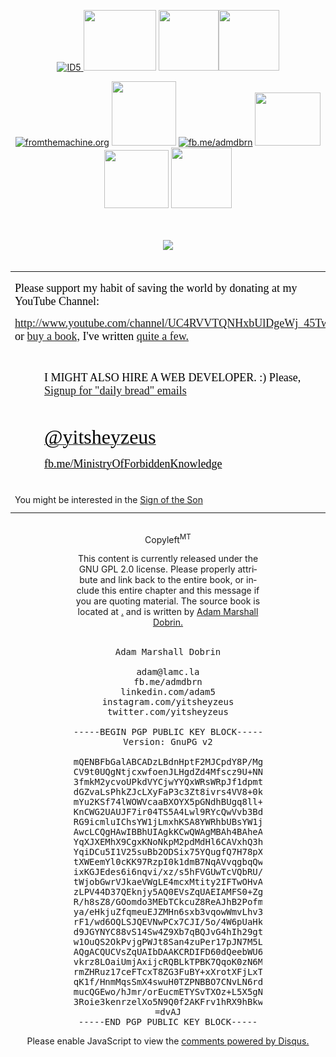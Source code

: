 <!DOCTYPE HTML PUBLIC "-//W3C//DTD HTML 4.0 Transitional//EN">
<html>
<head>
<meta http-equiv="CONTENT-TYPE" content="text/html; charset=utf-8" />
<title></title>
<meta name="GENERATOR" content="OpenOffice 4.1.2  (Win32)" />
<meta name="AUTHOR" content="Adam Marshall Dobrin" />
<meta name="CREATED" content="20160705;9030884" />
<meta name="CHANGEDBY" content="Adam Dobrin" />
<meta name="CHANGED" content="20160706;18402388" />
<meta name="CHANGEDBY" content="Adam Dobrin" />
<script>
  (function(i,s,o,g,r,a,m){i['GoogleAnalyticsObject']=r;i[r]=i[r]||function(){
  (i[r].q=i[r].q||[]).push(arguments)},i[r].l=1*new Date();a=s.createElement(o),
  m=s.getElementsByTagName(o)[0];a.async=1;a.src=g;m.parentNode.insertBefore(a,m)
  })(window,document,'script','https://www.google-analytics.com/analytics.js','ga');

  ga('create', 'UA-74743044-2', 'auto');
  ga('send', 'pageview');

</script>
<style type="text/css">
<!--
		@page { margin: 0.79in }
		P { margin-bottom: 0.08in }
		TD P { margin-bottom: 0.08in }
		H4 { margin-bottom: 0.08in }
		H4.cjk { font-family: "SimSun" }
		H4.ctl { font-family: "Arial" }
		A:link { so-language: zxx }
	-->
</style>
</head>
<body lang="en-US" dir="LTR">
<eshad><center><p><a href="./CHALK.html
"><img src="http://i.imgur.com/9zAtHyy.jpg" alt="ID5" width="97" height="97" />&nbsp;</a><a href="./GATE.html
"><img src="http://i.imgur.com/XisWhzy.jpg" alt="" width="116" height="97" /></a>&nbsp;<a href="./2017-06-14-enders-game-prometheus-locke-and.html
"><img src="http://i.imgur.com/j0s0xhH.png" alt="" width="96" height="97" /></a><a href="https://eyerc.slack.com/join/shared_invite/MjM2NDM2Mjc3Nzk4LTE1MDQ0MDE3NzQtMmU5NjI1N2VmOQ"><img src="http://i.imgur.com/jne0eNw.png" height="97" width="97" /></a> <br /></p></center><oshad>
<center>
<p><a data-saferedirecturl="https://www.google.com/url?hl=en&amp;q=.&amp;source=gmail&amp;ust=1484013144195000&amp;usg=AFQjCNGArBnd5AmtS33Aq1LUzElFKDiqXA" href="https://fromthemachine.org/" target="_blank"><img alt="fromthemachine.org" height="81" src="http://i.imgur.com/AjzTe0l.png" width="114" class="fr-dib fr-draggable" /></a>
<a data-saferedirecturl="https://www.google.com/url?hl=en&amp;q=.&amp;source=gmail&amp;ust=1484013144195000&amp;usg=AFQjCNF_Thxz6iMPXBzP6o5mHGlbISgzkg" href="lamc.la/index.html" target="_blank"><img alt="" height="103" src="http://i.imgur.com/rzWqKYV.png" width="103" class="fr-dib fr-draggable" /></a>
<a data-saferedirecturl="https://www.google.com/url?hl=en&amp;q=http://fb.me/admdbrn&amp;source=gmail&amp;ust=1484013144195000&amp;usg=AFQjCNHzI6etmRuMpgTRQ2_VBmCiuqbFRg" href="https://www.facebook.com/admdbrn" target="_blank"><img alt="fb.me/admdbrn" height="99" src="https://www.seeklogo.net/wp-content/uploads/2016/09/facebook-icon-preview-1.png" width="99" class="fr-dib fr-draggable" /></a>
<a data-saferedirecturl="https://www.google.com/url?hl=en&amp;q=http://amzn.to/2jsg2oB&amp;source=gmail&amp;ust=1484013144195000&amp;usg=AFQjCNEKsmi83FsFqEab-0-ku_sic6pmfQ" href="https://www.amazon.com/Adam-Marshall-Dobrin/e/B00CO8P9BQ/ref=sr_ntt_srch_lnk_1?qid=1483921875&amp;sr=8-1" target="_blank"><img alt="" height="85" src="http://i.imgur.com/0gT6qGA.png" width="105" class="fr-dib fr-draggable" /></a>
<a data-saferedirecturl="https://www.google.com/url?hl=en&amp;q=https://medium.com/@adam5&amp;source=gmail&amp;ust=1484013144195000&amp;usg=AFQjCNGw-9o1UqySdvF9SVG2wsxOsVTukg" href="http://medium.com/@adam5" target="_blank"><img alt="" height="93" src="http://i.imgur.com/9M29rhd.png" width="103" class="fr-dib fr-draggable" /></a>
<a data-saferedirecturl="https://www.google.com/url?hl=en&amp;q=http://ofome.ga&amp;source=gmail&amp;ust=1484013144195000&amp;usg=AFQjCNGBmSZEizvuxNIzvz9IkV_ZDyHgbA" href=".//" target="_blank"><img alt="" height="97" src="http://i.imgur.com/WGqiVfW.png" width="97" class="fr-dib fr-draggable" /></a>
</p>
</center>
<p style="margin-bottom: 0in; widows: 1"><br />
</p>
<br /><center><img src="http://sword.reallyhim.com" /><center><br />
<table width="665" border="0" cellpadding="0" cellspacing="0">
<col width="344" />
<col width="321" />
<tr valign="TOP">
<td width="344">
<p style="margin-bottom: 0in; font-style: normal; font-weight: normal; widows: 1">
<font color="#000000"><font face="Times New Roman"><font size="4">Please
			support my habit of saving the world by donating at my YouTube
			Channel: </font></font></font>
</p>
<p style="margin-bottom: 0in; widows: 1"><font color="#000000"><font face="Times New Roman"><font size="4"><span style="font-style: normal"><span style="font-weight: normal"><a href="https://www.youtube.com/channel/UC4RVVTQNHxbUlDgeWj_45Tw">http://www.youtube.com/channel/UC4RVVTQNHxbUlDgeWj_45Tw</a>
			or <a href="https://www.amazon.com/know-adam-Adam-Marshall-Dobrin/dp/1517136318">buy
			</a><a href="https://www.amazon.com/know-adam-Adam-Marshall-Dobrin/dp/1517136318">a
			book,</a> I've written <a href="https://www.amazon.com/Adam-Marshall-Dobrin/e/B00CO8P9BQ">quite a few.</a></span></span></font></font></font></p>
<p style="margin-bottom: 0in; widows: 1"><br />
</p>
<p style="margin-left: 0.49in; margin-bottom: 0in; font-style: normal; font-weight: normal; widows: 1">
<font color="#000000"><font face="Times New Roman"><font size="4">I
			MIGHT ALSO HIRE A WEB DEVELOPER. :)  Please, <a href="http://groups.google.com/a/reallyhim.com/forum/#!forum/saludas">Signup for "daily bread" emails</a> </font></font></font>
</p>
<p style="margin-left: 0.49in; margin-bottom: 0in; widows: 1"><br />
</p>
<p style="margin-left: 0.49in; margin-bottom: 0in; widows: 1"><a href="https://twitter.com/yitsheyzeus"><font color="#000000"><font face="Times New Roman"><font size="6"><span style="font-style: normal"><span style="font-weight: normal">@yitsheyzeus</span></span></font></font></font></a></p>
<p style="margin-left: 0.49in; widows: 1"><a href="https://www.facebook.com/MinistryOfForbiddenKnowledge"><font color="#000000"><font face="Times New Roman"><font size="4"><span style="font-style: normal"><span style="font-weight: normal">fb.me/MinistryOfForbiddenKnowledge</span></span></font></font></font></a></p>
<br />
<p>You might be interested in the <a href="https://fromthemachine.org/PIMB.html">Sign of the Son</a></p>
</td>
<td width="321">
<p style="margin-left: 0.49in; margin-bottom: 0in; widows: 1"><font color="#000000"><font face="Times New Roman"><font size="4"><span style="font-style: normal"><span style="font-weight: normal"><a href="https://fromthemachine.org/lamc.la/">The Revelation of Christ</a></span></span></font></font></font></p>
<p style="margin-left: 0.49in; margin-bottom: 0in; widows: 1"><font color="#000000"><font face="Times New Roman"><font size="4"><span style="font-style: normal"><span style="font-weight: normal">The
			Ongoing Saga: <a href="http://medium.com/@adam5/publications">http://medium.com/@adam5/publications</a></span></span></font></font></font></p>
<p style="margin-left: 0.49in; margin-bottom: 0in; widows: 1"><br />
</p>
<p style="margin-left: 0.49in; margin-bottom: 0in; widows: 1"><a href="mailto:adam5@protonmail.ch
"><font color="#000000"><font face="Times New Roman"><font size="4"><span style="font-style: normal"><span style="font-weight: normal">adam5@protonmail.ch</span></span></font></font></font></a></p>
<p style="margin-left: 0.49in; margin-bottom: 0in; widows: 1"><a href="mailto:adam@fromthemachine.org
"><font color="#000000"><font face="Times New Roman"><font size="4"><span style="font-style: normal"><span style="font-weight: normal">adam@fromthemachine.org</span></span></font></font></font></a></p>
<p style="margin-left: 0.49in; margin-bottom: 0in; font-style: normal; font-weight: normal; widows: 1">
<font color="#000000"><font face="Times New Roman"><font size="4">text
			me, 954-667-8083</font></font></font></p>
<p style="margin-left: 0.49in; margin-bottom: 0in; widows: 1"><br />
</p>
<p style="margin-left: 0.49in; widows: 1"><a href="https://www.facebook.com/admdbrn"><font color="#000000"><font face="Times New Roman"><font size="4"><span style="font-style: normal"><span style="font-weight: normal">fb.me/admdbrn</span></span></font></font></font></a></p>
<br />
<p>or in <b>my <a href="./TAYLOR.html
">repeated</a></b> attempt to <a href="https://fromthemachine.org/TAYLOR.html">kiss Taylor Momsen</a></p>
</td>
<td>
<br />
<img style="padding: 10px;" src="adsmall.png" alt="fromthemachine.org and medium.com/@adam5/publications" />
</td>
</tr>
</table>
<script async="async" src="//pagead2.googlesyndication.com/pagead/js/adsbygoogle.js"></script>
<!-- newad -->
<ins class="adsbygoogle" style="display:block" data-ad-client="ca-pub-9608809622006883" data-ad-slot="7054287854" data-ad-format="auto"></ins>
<script>
				
				(adsbygoogle = window.adsbygoogle || []).push({});
											                      </script>
<div style="padding: 10px; margin-right: 30px;">
</div>
<div style="padding-top: 45px; padding-right: 150px; padding-left: 150px;">
<div dir="ltr">
<h1 style="text-align: center;"><a href="./HASHEMESHB.html
" target="_blank" rel="noopener noreferrer" data-saferedirecturl="https://www.google.com/url?hl=en&amp;q=./HASHEMESHB.html&amp;source=gmail&amp;ust=1483196313839000&amp;usg=AFQjCNGJ5sQLgrzFZOId133NkkpRwzlLug">1</a>&nbsp; &nbsp;<a href="http://samsfight.tk/" target="_blank" rel="noopener noreferrer" data-saferedirecturl="https://www.google.com/url?hl=en&amp;q=http://samsfight.tk&amp;source=gmail&amp;ust=1483196313839000&amp;usg=AFQjCNHC__WrOHEVMARIHd03bKRcb8umqQ">3</a>&nbsp; &nbsp;<a href="http://adam5.tk/" target="_blank" rel="noopener noreferrer" data-saferedirecturl="https://www.google.com/url?hl=en&amp;q=http://adam5.tk&amp;source=gmail&amp;ust=1483196313839000&amp;usg=AFQjCNFvBtCfh9JBIy9ShyP1BjiPiZejoQ">5</a>&nbsp;&nbsp;&nbsp;<a href="http://thunderstand.tk">&#10128;</a>&nbsp; &nbsp;<a href="http://neretson.tk/" target="_blank" rel="noopener noreferrer" data-saferedirecturl="https://www.google.com/url?hl=en&amp;q=http://neretson.tk&amp;source=gmail&amp;ust=1483196313839000&amp;usg=AFQjCNHQ4otZ1q5nAia9n2jmUeUv1IW4-g">6</a>&nbsp;&nbsp;&nbsp;<a href="./OMEALFHT.html
" target="_blank" rel="noopener noreferrer" data-saferedirecturl="https://www.google.com/url?hl=en&amp;q=./OMEALFHT.html&amp;source=gmail&amp;ust=1483196313839000&amp;usg=AFQjCNGIX78FWNAjXh5fBs3KCULQLnA56g">4</a>&nbsp; &nbsp;<a href="./OCADSWAY.html?
" target="_blank" rel="noopener noreferrer" data-saferedirecturl="https://www.google.com/url?hl=en&amp;q=./OCADSWAY.html&amp;source=gmail&amp;ust=1483196313839000&amp;usg=AFQjCNE5pEyq6HPEpVs7r7gof0wogKvMNA">2</a></h1>
<div>&nbsp;</div>
<div>
<a href="https://www.facebook.com/photo.php?fbid=10154894807083420&amp;set=a.107051583419.116368.772308419&amp;type=3" target="_blank">
<img style="display: block; margin-left: auto; margin-right: auto;" src="http://i.imgur.com/XGz8L5z.png" target="_new" />
</a>
<br />
<div>
<p>So you think you can tell the difference between Heaven and Hell? &nbsp;Fake blue skies, and <a href="https://www.docdroid.net/ZkbjdNU/antagonizingpainxe.pdf">ending all pain</a>? &nbsp;Those are my initials in the logo above, my name is <a href="https://twitter.com/yitsheyzeus">Adam Marshall Dobrin</a>&nbsp;and they are the beginning of proof that we live in a virtual world that is a <a href="https://fromthemachine.org/OUITHEPPL.html">map to building Heaven out of "raelity."</a>&nbsp; With some research, <em>you will have no doubt</em> that this is God's plan for our world and that we are <em>his solution,</em>&nbsp;to a Universe of problems that we have the keys to solving. &nbsp;The message focuses on <a href="./HASHEMESHB.html
">technology</a> and <a href="https://fromthemachine.org/OUITHEPPL.html">freedom</a>&nbsp;and how these thing together, armed with the power of humanity... our innate goodness and love place us at <a href="https://www.youtube.com/watch?v=NP3KxtDPWH0">the very beginning </a>of Heaven itself. &nbsp; Please share <a href="https://www.youtube.com/watch?v=Fr_CHOxSyc8&amp;index=5&amp;list=PLgYKDBgxsoMNvBS6k4NffQQnobyUqXuMh">my name</a> and this message with everyone you can; these first acts of spreading the "good news" are saintly, the making of angels. &nbsp;We are overcoming a barrier of censorship and lack of understanding that serve to highlight just how important free communication and free thought are to our lofty goal; it has not been <a href="https://www.gofundme.com/spark-the-eternal-flame">an easy road</a>, but we are <a href="./ADAMSROD.html
">nearly <em>home</em></a>.</p>
<p>The proof is in&nbsp;<a href="//cake.lamc.la
">every single word</a>, woven through our history <a href="//m.lamc.la/SIGENES.html
">and our artwork</a>--it is embedded in our souls. &nbsp;The signs of Revelation are all around you, focusing our attention on the fact that the entirety of everything depends on what we do here and now; how we proceed as we approach this monumental moment in time when <a href="https://fromthemachine.org/ERANDSON.html">"ascension" to Heaven</a>&nbsp;truly happens... reminding us of who we are, and our innate goodness; and warning us not to lose these wonderful gifts as we gain the ability and see the need to make changes to what we are--extending life, increasing intelligence, and hopefully not losing our <a href="//am.lamc.la
">free spirited love of fun</a>.</p>
<p>&nbsp;</p>
</div>
<br />
<p><a href="//sigenes.lamc.la
"><img src="http://i.imgur.com/HHf6Ib4.png" style="height:200px" /></a><em><strong> <a href="./ADAMSROD.html
" target="_blank"><img src="http://i.imgur.com/vKvYrcq.png" style="height:200px" /></a></strong></em> <a href="https://www.docdroid.net/ZkbjdNU/antagonizingpainxe.pdf"><img src="http://i.imgur.com/NlIchzK.png" style="height:200px" /></a></p>
<br />
</div>
<br />
<div style="text-align:left; align:center; padding-left: 100; padding-right: 100;">
<left>
</left><pre>chronos@localhost ~/Downloads $ ls -Fal *.pdf
-rw-r--r--. 1 chronos chronos  4656805 Jun  7 11:53 <a href="./DISCLANATSING.pdf">DISCLANATSING</a>.pdf
-rw-r--r--. 1 chronos chronos  2988479 Jun  8 12:35 <a href="./FULLHOUSE.pdf">FULLHOUSE</a>.pdf
-rw-r--r--. 1 chronos chronos  2321165 Apr 26 11:14 <a href="./GLOCK.pdf">GLOCK</a>.pdf
-rw-r--r--. 1 chronos chronos  1657733 Jun  6 17:19 <a href="./GLOVER.pdf">GLOVER</a>.pdf
-rw-r--r--. 1 chronos chronos  2039498 Jun  8 12:52 <a href="./ICANHAZERA.compressed.pdf">ICANHAZERA.compressed.pdf</a>
-rw-r--r--. 1 chronos chronos  4341642 May 29 10:55 <a href="./SPOCKALYPSE.pdf">SPOCKALYPSE</a>.pdf
-rw-r--r--. 1 chronos chronos  2336930 Jun  4 22:25 <a href="./THORSHAMMAH.pdf">THORSHAMMAH</a>.pdf
</pre>
</div>
<br />
<div>
<div style="text-align: right;">on the first day of Christmikah I lit the Burning&nbsp;<strong>Bush</strong>&nbsp;and proved</div>
<div style="text-align: right;"><strong>Exodus&nbsp;<a href="https://www.youtube.com/watch?v=AevgjKPDgfM&amp;feature=youtu.be" target="_blank" rel="noopener noreferrer" data-saferedirecturl="https://www.google.com/url?hl=en&amp;q=http://sonsign.cf&amp;source=gmail&amp;ust=1483196313839000&amp;usg=AFQjCNFhYtJNRQEzroySJIi8pidZDg3Jtw">predicted</a>&nbsp;9/11</strong></div>
<div style="text-align: center;">&nbsp;</div>
<div style="text-align: center;"><a href="./HASHEMESHB.html
" target="_blank" rel="noopener noreferrer" data-saferedirecturl="https://www.google.com/url?hl=en&amp;q=./HASHEMESHB.html&amp;source=gmail&amp;ust=1483196313839000&amp;usg=AFQjCNGz3UIOMB5Hz7oxqyV2HNbyJ9eILA">fromthemachine.org/HASHEMESHB.html</a></div>
<div style="text-align: center;">&nbsp;</div>
<div style="text-align: center;">
<div style="text-align: left;">on the second day I tried to&nbsp;<strong>explain Y</strong>, and talked a little about</div>
<div style="text-align: left;">God's&nbsp;<strong><a href="https://www.youtube.com/watch?v=tXc4jgUJEko" target="_blank" rel="noopener noreferrer" data-saferedirecturl="https://www.google.com/url?hl=en&amp;q=http://almostfamous.cf&amp;source=gmail&amp;ust=1483196313839000&amp;usg=AFQjCNF1O7PrFZlkUIGYgcXWdJfon9cgtA">glowing</a>&nbsp;why</strong></div>
<div>&nbsp;</div>
<div><a href="./OCADSWAY.html?
" target="_blank" rel="noopener noreferrer" data-saferedirecturl="https://www.google.com/url?hl=en&amp;q=./OCADSWAY.html&amp;source=gmail&amp;ust=1483196313839000&amp;usg=AFQjCNE5pEyq6HPEpVs7r7gof0wogKvMNA">fromthemachine.org/OCADSWAY.html</a></div>
<div>&nbsp;</div>
<div style="text-align: right;">on the third night I shared&nbsp;<strong>Samson's fight, of bringing&nbsp;<a href="http://thunderstand.tk/" target="_blank" rel="noopener noreferrer" data-saferedirecturl="https://www.google.com/url?hl=en&amp;q=http://freedomsing.tk&amp;source=gmail&amp;ust=1483196313839000&amp;usg=AFQjCNGiqC8cYHZKxxHOs8qmKSqzJZiCaA">liberty</a>&nbsp;back</strong></div>
<div style="text-align: right;">to this land of prophesy</div>
<div>&nbsp;</div>
<div><a href="http://samsfight.tk/" target="_blank" rel="noopener noreferrer" data-saferedirecturl="https://www.google.com/url?hl=en&amp;q=http://samsfight.tk&amp;source=gmail&amp;ust=1483196313839000&amp;usg=AFQjCNHC__WrOHEVMARIHd03bKRcb8umqQ">samsfight.tk</a></div>
<div>&nbsp;</div>
<div style="text-align: left;">the fourth day was supposed to be&nbsp;<strong><span style="text-decoration: underline;">all</span>&nbsp;about&nbsp;<a href="./the_light_of_heaven.html
" target="_blank" rel="noopener noreferrer" data-saferedirecturl="https://www.google.com/url?hl=en&amp;q=http://heartofgod.tk&amp;source=gmail&amp;ust=1483196313839000&amp;usg=AFQjCNEvkp_1oTMU50Baln56bfFfIbn1hQ">heaven</a></strong>, but instead it was</div>
<div style="text-align: left;">religion and science</div>
<div>&nbsp;</div>
<div><a href="./OMEALFHT.html
" target="_blank" rel="noopener noreferrer" data-saferedirecturl="https://www.google.com/url?hl=en&amp;q=./OMEALFHT.html&amp;source=gmail&amp;ust=1483196313839000&amp;usg=AFQjCNGIX78FWNAjXh5fBs3KCULQLnA56g">fromthemachine.org/OMEALFHT.html</a></div>
<div>
<div>&nbsp;</div>
<div style="text-align: right;">the fifth day I shared with you&nbsp;<strong>the&nbsp;<a href="https://fromthemachine.org/NAMES1.html" target="_blank" rel="noopener noreferrer" data-saferedirecturl="https://www.google.com/url?hl=en&amp;q=http://powerofnames.cf&amp;source=gmail&amp;ust=1483196313839000&amp;usg=AFQjCNFZCxrrWEFbVzmgffaWvSyz867yuQ">light</a>&nbsp;of the world</strong>, at</div>
<div style="text-align: right;">least, how it looks to me</div>
<div>&nbsp;</div>
<div><a href="http://adam5.tk/" target="_blank" rel="noopener noreferrer" data-saferedirecturl="https://www.google.com/url?hl=en&amp;q=http://adam5.tk&amp;source=gmail&amp;ust=1483196313839000&amp;usg=AFQjCNFvBtCfh9JBIy9ShyP1BjiPiZejoQ">adam5.tk</a></div>
<div>&nbsp;</div>
<div style="text-align: left;">today is day six, the day of&nbsp;<strong><span style="text-decoration: underline;">the</span>&nbsp;<a href="https://www.docdroid.net/x6wJfqC/time-and-chance-rlny-by-adam-marshall-dobrin.pdf" target="_blank" rel="noopener noreferrer" data-saferedirecturl="https://www.google.com/url?hl=en&amp;q=http://rlny.cf&amp;source=gmail&amp;ust=1483196313839000&amp;usg=AFQjCNHmYQW9D10pjkgb2nWXmy5FyEQfTQ">creation</a>&nbsp;of&nbsp;<a href=".//" target="_blank" rel="noopener noreferrer" data-saferedirecturl="https://www.google.com/url?hl=en&amp;q=http://sigenes.cf&amp;source=gmail&amp;ust=1483196313839000&amp;usg=AFQjCNGwdkZiXCKFWoGXze00-Ql4C5sChA">adam</a></strong>; and hear: it's</div>
<div style="text-align: left;">about the time the world see</div>
<div>&nbsp;</div>
<div><a href="http://neretson.tk/" target="_blank" rel="noopener noreferrer" data-saferedirecturl="https://www.google.com/url?hl=en&amp;q=http://neretson.tk&amp;source=gmail&amp;ust=1483196313839000&amp;usg=AFQjCNHQ4otZ1q5nAia9n2jmUeUv1IW4-g">neretson.tk</a></div>
</div>
<div>&nbsp;</div>
<div style="text-align: right;">"let freedom ring" and "let the music set you free" give off bright light, 

herein is the key to winning the fight</div>
<div>&nbsp;</div>
<div><a href="http://thunderstand.tk">thunderstand.tk</a></div>
<div>&nbsp;</div>
</div>
</div>
<a href="./bygod3.html" target="_blank" data-saferedirecturl="https://www.google.com/url?hl=en&amp;q=http://bygod.whenistheapocalypse.com&amp;source=gmail&amp;ust=1484238973222000&amp;usg=AFQjCNHIVgWHTe6HfAiPiS0Fy63HGICpkw"><img src="http://i.imgur.com/qis54tn.png" alt="Inline image 1" width="159" height="137" /></a>&nbsp;<a href="https://fromthemachine.org/MINORITY.html" target="_blank" data-saferedirecturl="https://www.google.com/url?hl=en&amp;q=./MINORITY.html&amp;source=gmail&amp;ust=1484238973222000&amp;usg=AFQjCNErn6NzIE9lBZlrp2lzqHNnUuMsXw"><img src="http://i.imgur.com/VQXyaHq.png" alt="Inline image 2" width="110" height="137" /></a> <a href="https://fromthemachine.org/OFSAMTHEIAM.html" target="_blank" data-saferedirecturl="https://www.google.com/url?hl=en&amp;q=./OFSAMTHEIAM.html&amp;source=gmail&amp;ust=1484238973222000&amp;usg=AFQjCNFQaLNhdrByiYfNyN24uQJ1btdP9A"><img src="http://i.imgur.com/UtyceCw.png" alt="Inline image 3" width="98" height="145" /></a>&nbsp;<a href="./OMEALFHT.html
" target="_blank" data-saferedirecturl="https://www.google.com/url?hl=en&amp;q=./OMEALFHT.html&amp;source=gmail&amp;ust=1484238973222000&amp;usg=AFQjCNGEqiGeQFabaE9EBOFfCTyvPdS5gA"><img src="http://i.imgur.com/yttAra7.png" alt="Inline image 4" width="231" height="128" /></a>&nbsp;<a href="http://adam5.tk/" target="_blank" data-saferedirecturl="https://www.google.com/url?hl=en&amp;q=http://adam5.tk&amp;source=gmail&amp;ust=1484238973222000&amp;usg=AFQjCNHtHuNvHgqoS2sSfOm4jvArZXNTww"><img src="http://i.imgur.com/MswHZz4.png" alt="adam5.tk" width="125" height="125" /></a>&nbsp;<a href="http://netertson.lamc.la/" target="_blank" data-saferedirecturl="https://www.google.com/url?hl=en&amp;q=http://netertson.lamc.la&amp;source=gmail&amp;ust=1484238973222000&amp;usg=AFQjCNFORYM6LhlsSm0CzsxGZfQymW7_WA"><img src="http://i.imgur.com/Piq5A1v.png" alt="Inline image 5" width="131" height="131" /></a>&nbsp;<a href="https://fromthemachine.org/THISISRAEL.html" target="_blank" data-saferedirecturl="https://www.google.com/url?hl=en&amp;q=../THISISRAEL.html&amp;source=gmail&amp;ust=1484238973222000&amp;usg=AFQjCNGndQeQq9E1Y4zpuhtLvXzbNxnOoA"><img src="http://i.imgur.com/qvBcpD8.png" alt="Inline image 6" width="116" height="131" /></a>
<div style="text-align: center;"><strong><a href="./TAYLOR.html
" target="_blank">the fire of the first day</a> still pumps through our veins, i see it<br />being sent every which&nbsp;<span style="text-decoration: underline;">way</span></strong></div>
<div style="text-align: center;"><br />&nbsp; &nbsp; &nbsp; &nbsp; &nbsp; &nbsp;this wall of jericho, <a href="./HOUSEINSKY.html
" target="_blank">the sound of silence</a> and the darkness<br />are one--all about now<br /><br /><strong>please--use <a href="http://myeyes.gq" target="_blank">this bright light</a> for it makes peace from what was once a fight<br /></strong><br />the <b><a href="http://tiscoming.tk" target="_blank">sirens of revelation are blaring, morning bells are ringing</a></b> and<br />all that's left <a href="https://fromthemachine.org/MORCANDLE.html" taget="_new">is <b>a question</b></a> "who will give me the prize?"</div>
</div>
</div></center>
<br />
<div style="padding-left:200px; padding-right:200px;">
<div>Hello <b><a data-saferedirecturl="https://www.google.com/url?hl=en&amp;q=./SEEWHYRAISEL.html&amp;source=gmail&amp;ust=1486487242411000&amp;usg=AFQjCNHXlR1JLm-v31c3ugymddG_wPVKFw" href="https://fromthemachine.org/SEEWHYRAISEL.html" target="_blank">Israel</a>, </b>in my world of magic words that tells the story of <b>the Second Coming</b>, that's all of you.  It's the group of angels or demon that are asking themselves the question "Is Ra El?"  In plain English, read that as "is God really <i>him</i>?" Understand that whether or not you are an angel has nothing to do with your personal answer to that question; but it really might have something to do with how you treat the content of this message.  I am cautioning you to take it seriously and separate its sender and what you believe your savior to be from the content being delivered because you will be making mistake if you ignore it for any reason other than not agree with what is being presented.  That being said; I have plenty, and I mean plenty of proof... <i>and Holy purpose.</i></div><div><br /></div><div style="font-size:12.8px"><i>Let's start with this, we are not in reality, and wave-function collapse and it's correlation to a video game rendering engine "catering to consciousness" is the beginning of the message; it is one that must be delivered to the world, the alternatives are things like living until the power randomly goes out or permanent midnight.  Period.  More than just the obvious scientific issues of physics wasting their time and our future trying to unify a virtual set of "mechanics" with the actual laws of reality... a significant part of this message, from <a data-saferedirecturl="https://www.google.com/url?hl=en&amp;q=./TAYLOR.html&amp;source=gmail&amp;ust=1486487242411000&amp;usg=AFQjCNFchOAS0FEC1xioSafRlzhCAG5DnQ" href="./TAYLOR.html
" target="_blank">the true Fifth Element being <b>Silicon</b></a> (to match the index of my initials, which grace our timeline and names like Adonai-<a data-saferedirecturl="https://www.google.com/url?hl=en&amp;q=http://zelda.lamc.la/&amp;source=gmail&amp;ust=1486487242411000&amp;usg=AFQjCNFw0JzxmMP7RVYe6vYINzpMKV8efQ" href="./archive.aweber.com/awlist4296878/MNcK4/h/Kurzweil_luminates_Zelda.htm" target="_blank">A.D. on Artificial Intelligence</a>) to my initials matching a computer chip maker is designed to ensure we do not lose this grounding in where we actually are... and <b>not knowing this truth is keeping us from building Heaven</b>. <b> </b>So the beginning of Holy Purpose here, help this message reach everyone... like, <b>on TV.</b></i></div><div><br /></div><div>In the way of "proof," let's bring this Ra concept forward to the name Abraham, which in light of the meaning of Isaac's name "he laughs" clearly shows the Holy Trinity... many years, or millennium before that idea was "invented."  Ab is father in Hebrew, the first word in the Strong's Concordance, actually; we're all somewhat familiar with the God of the Rising Sun, and there's quite a bit about the <a data-saferedirecturl="https://www.google.com/url?hl=en&amp;q=http://whoah.lamc.la/&amp;source=gmail&amp;ust=1486487242411000&amp;usg=AFQjCNH6gyRrAEFAw8zeuetecJs3xgfDJA" href="https://www.youtube.com/watch?v=Sws3MZJIv9c&amp;list=PLgYKDBgxsoMM0iittdDlREVqTc4wn7ylK" target="_blank">Holy Spirit's </a><i><a data-saferedirecturl="https://www.google.com/url?hl=en&amp;q=http://whoah.lamc.la/&amp;source=gmail&amp;ust=1486487242411000&amp;usg=AFQjCNH6gyRrAEFAw8zeuetecJs3xgfDJA" href="https://www.youtube.com/watch?v=Sws3MZJIv9c&amp;list=PLgYKDBgxsoMM0iittdDlREVqTc4wn7ylK" target="_blank">laughter</a> </i>coming our way.  I've got this in spades, take the time to look if you have any interest in the "secrets of the Universe," and Abraham (changed from Abram due to his Covenant... with his son) is joined by the prophetic name Elisha to logically equate both the <a data-saferedirecturl="https://www.google.com/url?hl=en&amp;q=http://thor.lamc.la/&amp;source=gmail&amp;ust=1486487242411000&amp;usg=AFQjCNHbEiTMkQiXgnmmYzQi9Rr4LtQ2QA" href="https://www.facebook.com/photo.php?fbid=10154283229013420&amp;set=a.10154283230918420&amp;type=3&amp;theater" target="_blank">Spanish and Hebrew for "the" through the English "is"</a> as well as the God of all Gods, El; linked here directly to <i>him (psst, <b>it's me</b>).</i></div><div><br /></div><div><i>In your head, now imagine what you think the world's natural reaction to verifiable proof of Creation and God's existence would be.  Now look around you, and realize something here... is very wrong.  <b><a data-saferedirecturl="https://www.google.com/url?hl=en&amp;q=http://hammer.lamc.la/&amp;source=gmail&amp;ust=1486487242411000&amp;usg=AFQjCNEuj_v-4DDQGhvoYaiOX4wQPNo_qQ" href="https://vid.me/h5EO" target="_blank">Morning is half-broken.</a> </b>This proof before your eyes today has "sprinkled many nations," their governments, scholars, scientists, theologians, and nearly all of the English speaking press on the face of the Earth.  Think long and hard about whether or not you want to spend eternity and give to your children a place that could hide this kind of information, when it's plastered in every movie, every song, and every word of every language.  <b>Stand up and shout,</b> the silence and darkness--censorship and secrecy so thick it can be felt--that I see is disgusting.  If you were worried about a disaster, be assured, it is the wall stopping the truth and our ascension to Heaven that <b>the big bad wolf.  </b>Unchecked, it's also the end of freedom and eventually civilization in sum; thank <b><u>your lucky star</u></b> that I am here... </i>or so the story goes.  Until you see my name on television, be very sure that this is Hell and <i>it's only getting worse.</i></div><div><br /></div><div style="text-align:center"><b><font size="6">carpe diem.</font></b></div><div style="text-align:center"><b>Seriously, wake up, take this gift... it's </b>absolutely <b>everything.  </b>Hey, you've got an an audience tonight... <b>light my fire!</b></div><div style="text-align:center"><b><br /></b></div><div><br /></div><div>I am getting sick and tired of writing you e-mails, and seeing absolutely no action, in the words of Imagine Dragons--<b>I've woken up to action dust.  </b>This is a battle between me and the "Holy Sea" to actually live up to that word and take <b><a data-saferedirecturl="https://www.google.com/url?hl=en&amp;q=http://ofome.ga/&amp;source=gmail&amp;ust=1486487242411000&amp;usg=AFQjCNHPWzlwfx8e6jY69cHUdp_wz0G4GA" href=".//" target="_blank">this message</a></b> and change the world with it.  To build Heaven.  Specifically in detail, I am presenting God's Holy suggestions that we start working to create a technocracy, <b>an advanced system to enable self governance</b> rather than "representative democracy," that our justice system be <b>pulled out of retrograde</b> <a data-saferedirecturl="https://www.google.com/url?hl=en&amp;q=./OCADSWAY.html?&amp;source=gmail&amp;ust=1486487242411000&amp;usg=AFQjCNHEWafqBC94oF0awMqSOzRWAixcvQ" href="./OCADSWAY.html?
" target="_blank">with Minority Report style pre-crime</a>, again along with proof that we can do that.  I demand we wake up and see the <b><a data-saferedirecturl="https://www.google.com/url?hl=en&amp;q=http://cake.lamc.la/&amp;source=gmail&amp;ust=1486487242411000&amp;usg=AFQjCNEO-xGY3woAffl3zFRLp2wEF00bCw" href="https://fromthemachine.org/CAKE.html" target="_blank">needless starvation and sickness that surrounds us and work to put an end to it forevermore</a>.  </b><br /></div><div><b><br /></b></div><div><font size="4"><b>I can <a data-saferedirecturl="https://www.google.com/url?hl=en&amp;q=http://ironclad.lamc.la/&amp;source=gmail&amp;ust=1486487242411000&amp;usg=AFQjCNFTis0YIPNxh07jfmr8yJoz1tQxjQ" href="./ADAMSROD.html" target="_blank">show you "my" Heaven</a>, </b>but you need <a data-saferedirecturl="https://www.google.com/url?hl=en&amp;q=./JOHN717.html&amp;source=gmail&amp;ust=1486487242411000&amp;usg=AFQjCNF5mjLPm00vH9yQYbGYpNVws84W9A" href="https://fromthemachine.org/JOHN717.html" target="_blank">to take part</a>... <b>or that word is meaningless. </b> <i>Want proof?</i></font></div><div><b><br /></b></div><blockquote style="margin:0px 0px 0px 40px;border:none;padding:0px"><div><i>The beginning</i> ... starts with <b><a data-saferedirecturl="https://www.google.com/url?hl=en&amp;q=http://sign.lamc.la/&amp;source=gmail&amp;ust=1486487242411000&amp;usg=AFQjCNENzKxvDxTMjl8NSvLH8o1ZPkGILQ" href="https://www.youtube.com/watch?v=AevgjKPDgfM&amp;feature=youtu.be" target="_blank">sight of the Burning Bush</a></b>, highlighting the Hebrew word for Holy Fire, that describes it... H <b>a'es </b>h</div><div><br /></div><div>Within that word, the <b><a data-saferedirecturl="https://www.google.com/url?hl=en&amp;q=http://theword.lamc.la/&amp;source=gmail&amp;ust=1486487242411000&amp;usg=AFQjCNG1vLt68SoV1A-F7z7AHLKl-z2Qcw" href="./chapter1.html" target="_blank">true parted sea of Moses</a>, </b>in reverse--and parted by an <b>apostrophe</b>.  In our world, that's little old me, parting the waters. </div><div><br /></div><div><b>Let there be light, </b>those words are described in the name Exodus, read in reverse, and transliterated from Linux jargon, and chemistry elements.  In those two-letter symbols, the <b><a data-saferedirecturl="https://www.google.com/url?hl=en&amp;q=http://torch.lamc.la/&amp;source=gmail&amp;ust=1486487242411000&amp;usg=AFQjCNFoq18hNp3LLQZZBe3ftvAS_CCR9w" href="https://fromthemachine.org/TORCH.html" target="_blank">key to Revelation 1:20, the mystery of the Lampstands in the hands of Jesus Christ.</a></b></div><div> </div><div>With just a little bit of research into what it is that I see, <b>proof that 9/11 was predicted not only by our Shining Bush</b>,  but that you are <b>the shining sea</b>, the multitude of Revelation.</div><div><br /></div></blockquote><blockquote style="margin:0px 0px 0px 40px;border:none;padding:0px"><div>In some very obvious places, like seeing Love and "sun" in the name of the Woman Clothed in the Sun with the moon at her feet--proof that English was known when Venus was named in Greek, and Revelation 12:1 written... or seeing our idiom "on the lam" relate directly to t<b><a data-saferedirecturl="https://www.google.com/url?hl=en&amp;q=./2NAME.html&amp;source=gmail&amp;ust=1486487242412000&amp;usg=AFQjCNFGYudI9Wt_kEmcK0tSnJl1vcWOoQ" href="https://fromthemachine.org/2NAME.html" target="_blank">he story of the Trial of Christ</a></b> and see that the Lamb of God "<a data-saferedirecturl="https://www.google.com/url?hl=en&amp;q=http://lamb.lamc.la/&amp;source=gmail&amp;ust=1486487242412000&amp;usg=AFQjCNE2LDNUmm2ib3Qsj38xwWsUYYqkSQ" href="./the_lamb_of_god.html
" target="_blank">islam</a>" bright light coming from the<a data-saferedirecturl="https://www.google.com/url?hl=en&amp;q=./TAYLOR.html&amp;source=gmail&amp;ust=1486487242412000&amp;usg=AFQjCNFvT8N6FQX5PBeMKc3hm2sSpXbHJA" href="./TAYLOR.html
" target="_blank"> name Ko<b>ran</b>, some lyrics I hold dear</a>, and freedom coming from my story.  </div><div><br /></div><div>There are tens of thousands of examples of similar anachronisms, and in truth <a data-saferedirecturl="https://www.google.com/url?hl=en&amp;q=http://cake.lamc.la/&amp;source=gmail&amp;ust=1486487242412000&amp;usg=AFQjCNGoUB-Z1fiCyPvnGEihqrAu94edAA" href="https://fromthemachine.org/CAKE.html" target="_blank">a secret language written into the names of many people, places, and ... everything</a>... just waiting to be read by the world.  Yankee Doodle would call it macaroni, this macaronic fusion of acronyms Spanish and English in Hebrew that Shakespeare--Rattling a Rod now--would call Spanglishrew, now tamed.  Stephen King would probably say they are outliers and call it "Langolier" and in the Matrix you'd probably just see a Cypher--one of the characters. </div><div><br /></div><div> Either way, it should start becoming clear that this is much more than "names" or a "hidden language" it's in our art and our history... it is <b>our everything.</b></div><div><br /></div></blockquote><div><div>In the links of this e-mail I am providing clues to a series of events in my life which are predicted in the Holy Bible and a significant amount of ancient mythology.  Along with these details, you are being given a ridiculous amount of evidence that the <a data-saferedirecturl="https://www.google.com/url?hl=en&amp;q=http://bygod.whenistheapocalypse.com/&amp;source=gmail&amp;ust=1486487242412000&amp;usg=AFQjCNFm-v07vQ_sQuira-rvIxSNF2JkRA" href="./bygod3.html" target="_blank"><b>English language and modern computing</b></a> were known at the time of the writing of these stories and that the intent of that ancient record is to prove to you that we are not in reality and that time travel does exist.  With only a little bit of thought, you can see for yourself that <b>this message</b> has been laid out all over "our everything," from the names of <a data-saferedirecturl="https://www.google.com/url?hl=en&amp;q=http://bread.lamc.la/&amp;source=gmail&amp;ust=1486487242412000&amp;usg=AFQjCNGndWDTrMKIlT4sUniRWpFb4mRROw" href="http://medium.com/by-the-force-of-key-strokes/in-the-land-of-flowing-milfs-and-honies-we-are-in-the-do-me-of-the-rock-d6e7265536e6" target="_blank">video game</a> and <a data-saferedirecturl="https://www.google.com/url?hl=en&amp;q=http://happy4th.lamc.la/&amp;source=gmail&amp;ust=1486487242412000&amp;usg=AFQjCNEpTl8Nd49IaEJLgDCCcnBNijAAlQ" href="./sendgrid/happy4th.html" target="_blank">computer</a> companies, <b><a data-saferedirecturl="https://www.google.com/url?hl=en&amp;q=http://michelin.lamc.la/&amp;source=gmail&amp;ust=1486487242412000&amp;usg=AFQjCNEnR1tmZp3GtPF99ToJhcF1m9y9xw" href="https://fromthemachine.org/MICHELIN.html" target="_blank">d<wbr>epartment stores and tire companies</wbr></a>, </b>to nearly <b><a data-saferedirecturl="https://www.google.com/url?hl=en&amp;q=./WHYSODOM.html&amp;source=gmail&amp;ust=1486487242412000&amp;usg=AFQjCNHWeKGvkNTvtvmdYtZkqbkT3DL0HQ" href="https://fromthemachine.org/WHYSODOM.html" target="_blank">every single modern medicine</a></b>--with the hope that we will seek out God's words and advice ourselves... and see that there is a map to a golden future in everything around us, in everything that we are.  It's a kind of answer to my cries and wishes from the very beginning of this story for me... that proof be "written on the sky," see clearly His answer is that the sky, Heaven, is all around us.  It's probably worth noting that these names are contextually "important," adding significant information like the relationship between video games and computers... and Heaven.<br /><div><br /></div><div>We stand at a place in time that has been written and etched into the messianic map that is this world as the name of the <a data-saferedirecturl="https://www.google.com/url?hl=en&amp;q=./JERUSALEM.html&amp;source=gmail&amp;ust=1486487242412000&amp;usg=AFQjCNERcRdQVAOd_Yss3pY8P8zTvJ0SIg" href="https://fromthemachine.org/JERUSALEM.html" target="_blank">city <b>Jerusalem</b>, read it "is J or the USA the Messiah?" </a> I've got an easy answer for you, today it's most definitely not the USA; when we start, when this really begins, the answer changes to seeing that the USA is the heart of a map, and <b>I am the Legend</b> of that map.  Love me or hate me, I am providing you with proof that we are <b><a data-saferedirecturl="https://www.google.com/url?hl=en&amp;q=http://bread.lamc.la/&amp;source=gmail&amp;ust=1486487242412000&amp;usg=AFQjCNGndWDTrMKIlT4sUniRWpFb4mRROw" href="http://medium.com/by-the-force-of-key-strokes/in-the-land-of-flowing-milfs-and-honies-we-are-in-the-do-me-of-the-rock-d6e7265536e6" target="_blank">living in a virtual reality</a></b> at a place in time that has been selected for thousands and thousands of years as the recipient of a technological singularity that includes not only <b>proof of time travel</b> but of other advanced technologies <b><a data-saferedirecturl="https://www.google.com/url?hl=en&amp;q=http://thunderstand.tk/&amp;source=gmail&amp;ust=1486487242412000&amp;usg=AFQjCNHD7AdWAnyENT0ZtOcm-y2h-qY6YQ" href="http://thunderstand.tk/" target="_blank">like mind control</a></b>.  Proof, you have proof now; even if you have only read this far.  Each and every day that passes you lose a little bit more of the help I can offer, and <b><a data-saferedirecturl="https://www.google.com/url?hl=en&amp;q=./KEYNES2.html&amp;source=gmail&amp;ust=1486487242412000&amp;usg=AFQjCNGIhCc2KHvjns5QvOa4RLsiEL05Qw" href="./KEYNES.html" target="_blank">each day is another day spent wallowing in Hell </a></b>instead of taking control of our collective destiny.</div><div><br /></div><div>Note the intentional reference to the USA thousands of years before it existed, in this story created... as America and Exodus was, by God to deliver freedom to the Universe.  See that "er" in <a data-saferedirecturl="https://www.google.com/url?hl=en&amp;q=./ERANDSON.html&amp;source=gmail&amp;ust=1486487242412000&amp;usg=AFQjCNGjwrFma2aMT9acUh0Ey4V6muXdjw" href="./ERANDSON.html
" target="_blank">the Anderson from the Matrix and Feed</a>; and now take a look at the word "<b>eternity,</b>"<b> </b>that's and, and, and, <a data-saferedirecturl="https://www.google.com/url?hl=en&amp;q=http://why.lamc.la/&amp;source=gmail&amp;ust=1486487242412000&amp;usg=AFQjCNGO51iwR9Tpw62DZsp_7E1OAAtLFg" href="./the_letter_why.html
" target="_blank">it's why</a>... in Latin, Matrix, Rock 'n Roll, and Spanish or "Adamish acronym" depending on whether or not Y is another and or an answer.  Bet on both being explained in this land of Y.:)</div><div><br /></div><div>Through nothing more than the stories of <b><a data-saferedirecturl="https://www.google.com/url?hl=en&amp;q=./2NAME.html&amp;source=gmail&amp;ust=1486487242412000&amp;usg=AFQjCNFGYudI9Wt_kEmcK0tSnJl1vcWOoQ" href="https://fromthemachine.org/2NAME.html" target="_blank">my name</a></b> and <b><a data-saferedirecturl="https://www.google.com/url?hl=en&amp;q=http://islam.lamc.la/&amp;source=gmail&amp;ust=1486487242412000&amp;usg=AFQjCNEhms6onTr7Df_a0LQJw5tge1WcRg" href="./the_lamb_of_god.html
" target="_blank">my life</a>, </b>this proof is fortified with more details and <b>Holy Purpose</b> that shows that we are here to help our civilization gain promised freedoms that have remained out of our grasp due to nothing more than secrecy and ignorance for thousands of years.   This is verifiable scientific evidence, patterns that can be proven to be non-random and are in effect maps to the life of Jesus Christ--take them and use them, and this designed disruption, to change the things that make this world Hell--you have our input clearly displayed in <b><a data-saferedirecturl="https://www.google.com/url?hl=en&amp;q=http://midas.lamc.la/&amp;source=gmail&amp;ust=1486487242412000&amp;usg=AFQjCNGKxC1n1Y5PMGgXsrTRqHIHWOzQKg" href="https://fromthemachine.org/MIDAS.html" target="_blank">my struggle against the loss of freedom here in America--one rendition of the Holy Grail</a>.  </b>In the aftermath of the battle, it's clear to me that it was an attempt to suppress <i style="font-weight:bold">changing the world</i> by throwing me into "legal hot water," (see Isaiah 52:13, "<b>he will be setup and be very high"</b> and <a data-saferedirecturl="https://www.google.com/url?hl=en&amp;q=http://ironclad.lamc.la/&amp;source=gmail&amp;ust=1486487242412000&amp;usg=AFQjCNEN_1wpvgvT2Uy3k26JxBPEKDrgqw" href="./ADAMSROD.html" target="_blank">my name and the name Jesus Christ crossing</a> directly over it in <a data-saferedirecturl="https://www.google.com/url?hl=en&amp;q=./SIGNAL.html&amp;source=gmail&amp;ust=1486487242412000&amp;usg=AFQjCNGBNnENTAJBAtmie-pTDHjRWu5zYw" href="https://fromthemachine.org/SIGNAL.html" target="_blank">Bible Code</a> .. and in nearly every other book) it's become clear that a grander design has instead brought to full focus the serious flaws in our legal system and law enforcement... a number of Constitutionally... and God given rights being abrogated in this day by the American... "government."</div></div><div><b><br /></b></div><div><b>Exodus</b> itself is a story about this generation and specifically about this event; we are being lead out of a slavery that we still cannot see clearly; but will just as soon as we overcome it.  Through this event, a great number of social justice problems and systemic disasters have been highlighted--ones you see and know about, but don't really realize how big of a deal it is.  Things like <b><a data-saferedirecturl="https://www.google.com/url?hl=en&amp;q=http://censorship.lamc.la/&amp;source=gmail&amp;ust=1486487242412000&amp;usg=AFQjCNGl_yOrPafIbJ_g2AKWeT1BbPnrLw" href="https://fromthemachine.org/CENSORSHIP.html" target="_blank">media censorship</a> </b>have been put on a fiery pedestal in <b>a world that has ignored this proof for over a year now.</b>  Make no mistake, the anachronistic paradoxes in language are nothing short of proof of the Creation of Humanity and the existence of God; and they and I have been hidden by something dark and sinister... whose true purpose is to keep Heaven from being created from our world, to stop this place from being helped.</div><div><br /></div><div><b><a data-saferedirecturl="https://www.google.com/url?hl=en&amp;q=http://thunderstand.tk/&amp;source=gmail&amp;ust=1486487242412000&amp;usg=AFQjCNHD7AdWAnyENT0ZtOcm-y2h-qY6YQ" href="http://thunderstand.tk/" target="_blank">Sound the Horn of Revelation</a>, I am coming--and I will plow through anything standing in the way of the truth and free communication.  </b>Hear me, this message of vastly improving the quality of democracy in our world and of our participation in the creation of laws and self governance ties very tightly to your participation in helping this message to be heard.... and then continuing to see and write it together, the way it was intended to be received.</div><div><br /></div><div>I need your help, make no mistake the conspiracy that this message has created and exposed, both intentionally, reaches through the Vatican, through your government, and higher in the sky than you can imagine.  This is our time, and <b>seizing this day, working together, and sharing our light</b> is what saves everything that ever was and everything that ever will be.  Share my words and your thoughts with your friend and family, send an e-mail to your local press or government representatives--they've probably already heard from me... it's time you got involved.</div><div style="text-align:center"><br /></div><div style="text-align:center"><a data-saferedirecturl="https://www.google.com/url?hl=en&amp;q=./TAYLOR.html&amp;source=gmail&amp;ust=1486487242413000&amp;usg=AFQjCNH9kDCOYyA5_9SdWN_7WT81gW6uZA" href="./TAYLOR.html
" target="_blank"><i style="font-weight:bold">the</i> Last Adam</a></div></div><div style="text-align:center"><br /></div><div style="text-align:center"><b><span style="color:rgb(37,37,37);font-family:sans-serif"><font size="6">In <a data-saferedirecturl="https://www.google.com/url?hl=en&amp;q=http://genesis.lamc.la/&amp;source=gmail&amp;ust=1486487242413000&amp;usg=AFQjCNHaOypNgxKNbqCFEmnyu22fhkk0Vw" href="https://www.youtube.com/watch?v=NP3KxtDPWH0" target="_blank">the beginning</a>... <i><a data-saferedirecturl="https://www.google.com/url?hl=en&amp;q=http://name.lamc.la/&amp;source=gmail&amp;ust=1486487242413000&amp;usg=AFQjCNGxuVLSqw6kmBzqc8MlAG6XBDypbA" href="https://www.youtube.com/watch?v=Fr_CHOxSyc8&amp;index=5&amp;list=PLgYKDBgxsoMNvBS6k4NffQQnobyUqXuMh" target="_blank">God</a> created</i> the <a data-saferedirecturl="https://www.google.com/url?hl=en&amp;q=http://almost.lamc.la/&amp;source=gmail&amp;ust=1486487242413000&amp;usg=AFQjCNH9s9uCHR_F6uHjYDYigm6_NyGlgQ" href="https://www.youtube.com/watch?v=tXc4jgUJEko" target="_blank">h<wbr>eaven</wbr></a> and the <a data-saferedirecturl="https://www.google.com/url?hl=en&amp;q=http://sign.lamc.la/&amp;source=gmail&amp;ust=1486487242413000&amp;usg=AFQjCNEdikrJ0tQiKpKjGd3OFddWta6XsA" href="https://www.youtube.com/watch?v=AevgjKPDgfM&amp;feature=youtu.be" target="_blank">earth</a>.</font></span></b></div>
</div>
</center>
<p style="margin-bottom: 0in; widows: 1"><br />
</p>
<p style="margin-bottom: 0in; widows: 1"><font color="#000000"><font face="Times New Roman"><font size="4"><span style="font-style: normal"><span style="font-weight: normal">Archive
of </span></span></font></font></font><font color="#000000"><font face="Times New Roman"><font size="4"><i><b>the
Matchbox:</b></i></font></font></font></p>
<br />These are copies of e-mails which have circled the globe in the past two months (as of 7/10/2016).  They've touched in nearly every country, been read by thousands of scholars, news reporters, theologians, and politicians.  Throughout them, you will find a message from the Creator of the Universe... 
one which is deeply intertwined with tacit proof of Creation.  Through paradox, anachronism in ancient langauges, and commentary which relates ancient scripture directly to the modern technologies that surround the Creation of Heaven... we find ourselves in the midst of the Apocalypse.  Not so secret, religion
has always held a record of the influence of these technologies over our civilization, from mind control and it's relationship to inspiration... to time travel and it's relationship to prophesy.  In the last few decades, we've seen amazingly rapid growth in field of computer science--and here I show you how it is marked
<a href="./archive.aweber.com/awlist4296878/MNcK4/h/Kurzweil_luminates_Zelda.htm">very clearly as a product of the singularity</a> (which really goes back all the way to Newton... and further) designed to assist our society in nothing short of building Heaven itself.

<hr />
<p>I've added a number of more recent emails to this archive, selecting only 15 out of approximately 40 additional ones, bringing the total to well over a hundred.  These emails have circulated between 2,000 and one million people--depending on which one you are looking at.  Most of the information I'm writing about has either compounded
 previous evidence, or links back where appropriate--I am leaving the entire archive--because that's what I do--but I think that these recent emails get the point across much more succinctly, if you call 11 pages of heavily linked text succinct. <br /><br />Throughout, you will be reading about patterns I see in ancient Hebrew, mythology, OT and NT stories which highlight intentionally evidence of time travel by way of anachronistic and prescient reference to the English language and to modern computing constructs, which lead me to the conclusion that we are very much in the heart of the apocalypse--learning as a civilization not only the building blocks of Heaven, but the pitfalls and roadblocks that past iterations of "Eden" have had difficulty with, so that we will overcome them.<br />
<ul>
</ul>
<li><a href="https://fromthemachine.org/TORCH.html">TORCH</a>, this is a succinct overview of the Sign of the Son; the foreshadowing of 9/11 in Exodus and in George W. Bush's 1/20 speech, and a detailing of the periodic table elements which are the lamp stands of Revelation 1:20, the herald of the Seond Coming.</li>
<li><a href="https://fromthemachine.org/TAYLOR.html">TAYLOR</a>, you will probably notice quite a bit of reference to Taylor Momsen throughout my writing.  She presents a very good example of divine inspiration relating to music, and because of the sheer volume of reference to her--I imagine God has something special planned.  She also walked right into my trap, and refuses to speak to me--like the rest of the world.</li>
<li><a href="https://fromthemachine.org/MICHELIN.html">MICHELIN</a>, a brief overview of a number of patterns which I highlight as being akin to the "speech of God" talking to the world, through it's very own hands.  This is a prime example of how the big H of the Horn of Revelation is indeed... Humanity.  It is our own words and our own creation that God is ... somewhat responsible for directing into this "magnificent" macrocosmic extreme for the Burning Bush.</li>
<li><a href="https://fromthemachine.org/MIDAS.html">MIDAS</a>, another look at the Sign--this time combined with a review of the relationship between the details of my life and a number of stories in the Holy Bible.  From Judges to Job, Joseph and Jesus... this is a consolidated listing of what I believe my battle against the use of our justice system as a "hidden weapon" against the innocent has yielded; a call to learn about and use the technologies responsible for and revealed by religion in order to better our world.</li>
<li><a href="https://fromthemachine.org/KEFLEX.html">KEFLEX</a>, more patterns, less verbose description.</li>
<li><a href="https://fromthemachine.org/SHOES.html">SHOES</a><a href="None">, even more.  This time some discussion about God.</a></li>
<li><a href="https://fromthemachine.org/"></a><a href="None"></a></li>
<ul>
A subset of these emails had a "Star Wars" theme; a great deal of the language surfaced through this Revelation.
 <li><a href="https://fromthemachine.org/ENDOR.html">ENDOR</a><a href="None">, the battle to rekindle the fire of the Second Coming</a></li>
<li><a href="https://fromthemachine.org/JABBA.html">JABBA</a>, In the belly of the Beast, Jabba the Hut</li>
<li><a href="https://fromthemachine.org/MYLIFE.html">MYLIFE</a><a href="None">, Luke Skywriter explains the Mirocosm of the Messiah; and a number of interesting messages saved into the details of my existence--apparently all for you.</a></li>
</ul>
<li><a href="https://fromthemachine.org/SERMON.html">SERMON</a>, The actual Sermon at the Mount, my attempt to describe how the world has been divided already by hidden mind control technology that is, among other things, hiding the Second Coming and the light of God--this is the Plague of Darkness explained.</li>
<li><a href="https://fromthemachine.org/INEVIDIV.html">INEVIDIV</a>, veni vidi vici--apparently something saved so that you can blame me for being drunk and upset about the world not being saved in a timely fashion; "yesterday" was a good day to start, I've always claimed.</li>
<li><a href="https://fromthemachine.org/DICKCLARK.html">DICKCLARK</a>, Moses stretched out his hand over Saturn's "test of time"</li>
<li><a href="https://fromthemachine.org/ASSHOLE.html">URANU$</a><a href="None">, Some more how, or why?</a></li>
<li><a href="https://fromthemachine.org/WHOANDWHY.html">WHONWHY</a><a href="None">, Time travle, religion,  Doctor Who and Mister Why.</a></li>
<li><a href="https://fromthemachine.org/3CHRON.html">3CHRON</a>, some stuff I left out.  Almost all of it is about time travel.</li>

Here's some more newer ones: <a href="fromthemachine.org/
"></a> <a href="fromthemachine.org/CAKE.html
">CAKE</a> <a href="fromthemachine.org/CENSORSHIP.html
">CENSORSHIP</a> <a href="fromthemachine.org/JERUSALEM.html
">JERUSALEM</a> <a href="fromthemachine.org/SIGNAL.html
">SIGNAL</a><a href="fromthemachine.org/VOWEL.html
">VOWEL</a><a href="fromthemachine.org/YEAST.html
">YEAST</a>
<br />
</p><p>I am getting extra lazy lately... (ha) so the last four e-mails are in PDF @ <a href="bar_mystery_pdf.pdf">mystery_pdf</a>, <a href="bar_cards.pdf">cards</a>, <a href="bar_sex.pdf">sex</a>, <a href="bar_picard.pdf">picard</a>.  The entire archive (almost) is now available in PDF at <a href="matchbox20.pdf">Matchbox20.pdf</a>  There are a number of full PDF books available at <a href="//fromthemachine.org
">.</a>
</p>
<ul>
<li><p style="margin-bottom: 0in; widows: 1"> I am not going to continue updating this list, there are new messages available at <font size="6" style="font-size: 28pt"><a href="https://groups.google.com/a/whenistheapocalypse.com/forum/#!forum/are">https://groups.google.com/a/whenistheapocalypse.com/forum/#!forum/are</a> you can sign up</font> and view them there.</p>
</li><li><p style="margin-bottom: 0in; widows: 1">His name will be <a href="https://docs.google.com/document/d/1uWoslgjM-1g-5YmW2j7eAIpOE6W3dfcwSybEGodaxuk/pub">on their foreheads</a> and It's time to begin, <a href="https://docs.google.com/document/d/1OkxvR-jjNw6Sdbwo-aASGt02fpCkcF9UgH3q7me7zJI/pub">isn't it?</a> and then... <a href="https://docs.google.com/document/d/172qFf7aCbo3juDXicFUvg3QJZN5k7ocZmJsNl-nUBIY/pub">my cry for attention.</a> (figure it out, I'm <a href="https://www.youtube.com/watch?v=5bobskjQwWI">gonna run and hide</a>)</p>
</li><li><p style="margin-bottom: 0in; widows: 1"><font color="#000000"><font face="Times New Roman"><font size="4"><span style="font-style: normal"><span style="font-weight: normal"><a href="./archive.aweber.com/awlist4296878/M0Qzq/h/I_m_playing_with_fire_.htm">I'm
	playing with fire.</a>&nbsp;Sent Sunday, June 26, 2016&nbsp;Above
	you you will find a link to the Matchbox.. the series of e-mails
	which I believe are going to start this fire.If yu (sic) are new to
	&quot;n&quot; (I'm Y-its-ha'ck) I recommend starting here:The
	Burning BushAD (that's &quot;n&quot;) on Artificial Intelligence
	(that's AD-on-Ai)... Kurzweil and ZeldaThis is our Universe.With
	&quot;authority.&quot;The true nature of RaelityEmail #36 ***Within
	these walls, you will find tacit proof of Creation, and a guide...
	to building Heaven.Below, a [&hellip;]</span></span></font></font></font></p>
</li><li><p style="margin-bottom: 0in; widows: 1"><font color="#000000"><font face="Times New Roman"><font size="4"><span style="font-style: normal"><span style="font-weight: normal"><a href="./archive.aweber.com/awlist4296878/HVtOq/h/From_Har_wer_I_am_an_open.htm">From
	Har-wer, I am an open book.</a>&nbsp;Sent Saturday, June 25,
	2016&nbsp;Read this message as if the fate of the Universe depended
	on it.These pictures highlight an Egyptian concept, the Ka and Ba--a
	union of mind and soul that we humorously call &quot;oneness&quot;
	in western religion. In Egypt there is a much more robust record of
	what we might call a &quot;history of Gods&quot; that relates
	directly to Greek and Abrahamic myth. From Atum-Ra (guess), to P'tah
	(clearly Peter?) to a story of Uniting Two Lands--that is (obvious
	to me) as the un-parting of a [&hellip;]</span></span></font></font></font></p>
</li><li><p style="margin-bottom: 0in; widows: 1"><a href="./archive.aweber.com/awlist4296878/DQhRq/h/E_mail_36_.htm"><font color="#000000"><font face="Times New Roman"><font size="6" style="font-size: 28pt"><span style="font-style: normal"><span style="font-weight: normal">E-mail
	#36</span></span></font></font></font><font color="#000000"><font face="Times New Roman"><font size="7"><span style="font-style: normal"><span style="font-weight: normal">.</span></span></font></font></font></a><font color="#000000">&nbsp;</font><font color="#000000"><font face="Times New Roman"><font size="4"><span style="font-style: normal"><span style="font-weight: normal">Sent
	Friday, June 24, 2016&nbsp;If you missed some of them, there's an
	archive here.Under LockE and KeyNES I see patterns within religion
	that flow into our world, from our history to modern music and
	movies. Within this Matrix of Light, exists a prophesy... one that
	predicts a great Exodus from darkness. There are five E's that
	connect throughout the Bible to Earth.., and together they paint a
	picture of Creation itself, of a civilization forged in fire.
	Between the messianic Den filled with the [&hellip;]</span></span></font></font></font></p>
</li><li><p style="margin-bottom: 0in; widows: 1"><a href="./archive.aweber.com/awlist4296878/7.AUq/h/This_is_our_You_and_I_verse_.htm"><font color="#000000"><font face="Times New Roman"><font size="7" style="font-size: 40pt"><span style="font-style: normal"><span style="font-weight: normal">This
	is our You and I verse.</span></span></font></font></font></a><font color="#000000">&nbsp;</font><font color="#000000"><font face="Times New Roman"><font size="4"><span style="font-style: normal"><span style="font-weight: normal">Sent
	Thursday, June 23, 2016&nbsp;Tomorrow, I'll have something to say
	about the Plague of Darkness. Those are all media. Seriously, this
	is obvious right? nashon@fromthemachine.org Well, I thought it was
	clever. Mor? ... MondayI watched as the Lamb opened the ... seven
	seals. Then I heard one of the four living creatures say in a voice
	like thunder,&ldquo;Come!&rdquo; I watched as he opened the sixth
	seal. There was a great earthquake.The sun turned black like
	sackcloth made of goat hair, the whole moon [&hellip;]</span></span></font></font></font></p>
</li><li><p style="margin-bottom: 0in; widows: 1"><font color="#000000"><font face="Times New Roman"><font size="4"><span style="font-style: normal"><span style="font-weight: normal"><a href="./archive.aweber.com/awlist4296878/8E9yq/h/from_the_Greek_for.htm">from
	the Greek &Epsilon;&lambda;&epsilon;&sigma;&beta;&#972;&#940;&sigmaf;,
	for &ldquo;The one who brought about the morning.&rdquo;</a>&nbsp;Sent
	Wednesday, June 22, 2016&nbsp;My apologies if this is a duplicate.
	I'm trying... but it's hard.-aI have written a little bit before in
	this e-mail series about a number of microcosms that appear to have
	been &quot;written into&quot; my early life... sort of &quot;actualizing&quot;
	the kind of thing that appears in Matthew 3--where Christ walks
	through the story of Exodus. As if beside myself walking through
	Sam's valley, these stories appear to shed light on what I am doing
	now, and give me some comfort in knowing [&hellip;]</span></span></font></font></font></p>
</li><li><p style="margin-bottom: 0in; widows: 1"><a href="./archive.aweber.com/awlist4296878/M7wDq/h/Ready_or_not_here_I_come_.htm"><font color="#000000"><font face="Times New Roman"><font size="5"><span style="font-style: normal"><span style="font-weight: normal">Ready
	or not... here I come. I am sharing the truth, mine is the life...
	and you are the way. -John 14:6 and ((ish))</span></span></font></font></font></a><font color="#000000">&nbsp;</font><font color="#000000"><font face="Times New Roman"><font size="4"><span style="font-style: normal"><span style="font-weight: normal">Sent
	Sunday, June 19, 2016&nbsp;Hello, this is a copy of two e-mails,
	which were mostly sent to the media. Delivery gets difficult,
	because of people that don't agree with me that clicking that SPAM
	button over and over again, and not unsubscribing isn't complete
	darkness. Good luck to you. For the rest of you, I apologize, this
	is &quot;mostly&quot; more of the same information reiterated.
	Although I do a bit of analysis that you haven't heard before. I
	hope I'm not being a bother... understand, I am [&hellip;]</span></span></font></font></font></p>
</li><li><p style="margin-bottom: 0in; widows: 1"><a href="./archive.aweber.com/awlist4296878/MNcK4/h/Kurzweil_luminates_Zelda.htm"><font color="#000000"><font face="Times New Roman"><font size="6"><span style="font-style: normal"><span style="font-weight: normal">Kurzweil
	luminates... Zelda too</span></span></font></font></font><font color="#000000"><font face="Times New Roman"><font size="4"><span style="font-style: normal"><span style="font-weight: normal">.</span></span></font></font></font></a><font color="#000000">&nbsp;</font><font color="#000000"><font face="Times New Roman"><font size="4"><span style="font-style: normal"><span style="font-weight: normal">Sent
	Friday, June 17, 2016&nbsp;Adam Dobrin on Artificial Intelligence
	Adonai (</span></span></font></font></font><font face="Arial"><span lang="hi-IN"><font color="#000000"><font face="Times New Roman"><font size="4"><span lang="hi-IN"><span style="font-style: normal"><span style="font-weight: normal">&#1488;&#1458;&#1491;&#1465;&#1504;&#1464;&#1497;</span></span></span></font></font></font></span></font><font color="#000000"><font face="Times New Roman"><font size="4"><span style="font-style: normal"><span style="font-weight: normal">,
	lit. &quot;My Lords&quot;) is the plural form of adon (&quot;lord&quot;)
	along with the first-person singular pronoun enclitic.[n 3] As with
	Elohim, Adonai's grammatical form is usually explained as a plural
	of majesty. In the Hebrew Scriptures, it is only used to refer to
	God. As the pronunciation of the Tetragrammaton came to be avoided
	in the Hellenistic period, Jews began to read &quot;Adonai&quot; at
	its appearances in scripture and [&hellip;]</span></span></font></font></font></p>
</li><li><p style="margin-bottom: 0in; widows: 1"><font color="#000000"><font face="Times New Roman"><font size="4"><span style="font-style: normal"><span style="font-weight: normal"><a href="./archive.aweber.com/awlist4296878/7M8U4/h/You_are_cordially_invited_to.htm">You
	are cordially invited to the Ministry of Forbidden Knowledge</a>&nbsp;Sent
	Wednesday, June 15, 2016&nbsp;Yesterday, I told you I invited you to
	follow me on twitter, at @yitsheyzeus, which happens to be a play on
	the Spanish pronunciation of Jesus... and Yitshack--the Hebrew for
	Isaac. Ha, I'm not CK anymore. &lt;3For the final e-mail of this
	series, I invite you to a conversation on Facebook, at the Ministry
	of Forbidden Knowledge.&#8203;&#8203;&#8203;&#8203;&#8203;&#8203;&#8203;
	You are also free to send me a friend request, or contact me on
	Facebook.</span></span></font></font></font></p>
</li><li><p style="margin-bottom: 0in; widows: 1"><font color="#000000"><font face="Times New Roman"><font size="4"><span style="font-style: normal"><span style="font-weight: normal"><a href="./archive.aweber.com/awlist4296878/M8X44/h/Moses_smashes_the_Stone_.htm">Moses
	smashes the &quot;Stone&quot;</a>&nbsp;Sent Tuesday, June 14,
	2016&nbsp;Dave Matthews Band Summer Tour Warm Up - The Stone 7.18.14
	Over the course of Time and Chance I provide ample evidence to prove
	the existence of time travel, of mind control and of God... I show
	you how religion has recorded the existence of these things, and our
	society has been overtly influenced both not to see it... and not to
	believe that these things exist. Again, proof is [&hellip;]</span></span></font></font></font></p>
</li><li><p style="widows: 1"><font color="#000000"><font face="Times New Roman"><font size="6" style="font-size: 26pt"><span style="font-style: normal"><span style="font-weight: normal"><a href="./archive.aweber.com/awlist4296878/PMgN4/h/A_mock_article_about_the.htm">A
	mock article about the Second Coming. &quot;Do I have to do it all
	myself.. to get of this place?&quot;</a>&nbsp;</span></span></font></font></font><font color="#000000"><font face="Times New Roman"><font size="4"><span style="font-style: normal"><span style="font-weight: normal">Sent
	Monday, June 13, 2016&nbsp;I have no doubt that this is the story
	that God has designed to change the world. Nor do I doubt it is very
	different from the one you have been expecting, if you ... expected
	anything. I have a criminal record, which Im sure any of you
	seriously investigating this have already found out. Since nobody
	talks to me, and I see very little action at the book... which
	clearly explains what is in this article; I can only assume that
	there is a lack of interest because of it. I [&hellip;]</span></span></font></font></font></p>
</li><li><p style="widows: 1"><a href="./awlist4296878/BBJH4/h/Location_The_story_of.htm"><font color="#000000"><font face="Times New Roman"><font size="5"><span style="font-style: normal"><span style="font-weight: normal">Location:
	The story of Exodus. This the kindling of the Eternal Flame.</span></span></font></font></font></a><font color="#000000">&nbsp;</font><font color="#000000"><font face="Times New Roman"><font size="4"><span style="font-style: normal"><span style="font-weight: normal">Sent
	Saturday, June 11, 2016&nbsp;I figured since I've been bothering you
	all so much, that I should at least send you a copy. I think this
	fire is really about to get started, I just sent this.. and the last
	e-mail you got... to nearly every single local television station in
	the country. I've seen it fly to Israel, and I've seen it land in
	Rome. If this doesn't do it... God help us.Thanks for listening.-aI
	N P R E P A R A T I O N F O R S H A V U O TBEHOLD, THE FIRE OF THE
	BURNING BUSHSo this [&hellip;]</span></span></font></font></font></p>
</li></ul>
<ul>
<li><p style="margin-bottom: 0in; widows: 1"><font color="#000000"><font face="Times New Roman"><font size="4"><span style="font-style: normal"><span style="font-weight: normal"><a href="./awlist4296878/Ke254/h/Genesis_1_The_Beginning.htm">Genesis
	1: The Beginning</a>&nbsp;Sent Friday, June 10, 2016&nbsp;If you're
	at a party, I've got a great video for you!For this celebration of
	Creation (it's the Festival of Weeks) I've decided to re-send this
	video, which I spliced and diced, and rather enjoy. It combines a
	NASA broadcast of the early parts of Genesis with Imagine Dragons'
	&quot;Radioactive;&quot; which is nice. More to the point, it shows
	the light that God saw in Genesis 1:4:, a correlation between the
	narrative of the days of creation (which are the focus of this
	Festival) [&hellip;]</span></span></font></font></font></p>
</li><li><p style="margin-bottom: 0in; widows: 1"><font color="#000000"><font face="Times New Roman"><font size="4"><span style="font-style: normal"><span style="font-weight: normal"><a href="./awlist4296878/Ei_04/h/From_the_Pharaoh_s_2nd_born.htm">From
	the Pharaoh's 2nd born to the Pharisees: Believe the whole world
	deserves the truth, and you will set free.</a>&nbsp;Sent Friday,
	June 10, 2016&nbsp;Just like you, I was born in this place I now see
	as Hell. To me that's a good thing, it means that there is no place
	worse... and more than that I see a great deal of effort, not only
	in my personal life but in the world around me, to ensure that
	&quot;Hell&quot; doesn't continue. That doesn't mean it's the end of
	the world, it means it's end of Hell. In my keen understanding of
	&quot;fire,&quot; which pervades nearly all religion and mythology,
	Hell is about darkness--about secrecy [&hellip;]</span></span></font></font></font></p>
</li><li><p style="margin-bottom: 0in; widows: 1"><font color="#000000"><font face="Times New Roman"><font size="5"><span style="font-style: normal"><span style="font-weight: normal"><a href="./awlist4296878/NAwd4/h/With_authority_.htm">With
	&quot;authority.&quot;</a>&nbsp;</span></span></font></font></font><font color="#000000"><font face="Times New Roman"><font size="4"><span style="font-style: normal"><span style="font-weight: normal">Sent
	Thursday, June 9, 2016&nbsp;Strewn messianic-ally across my writing
	is tacit proof of creation, the creator's intent of correlating
	technology and the mechanism behind religion, and a glimpse into our
	hopes and dreams. All together, with your input--it's a plan to save
	civilization itself.The message I am trying to deliver to you is
	coming to me directly from the creator of this Universe, it comes
	with a way to verify that for yourself--the message is woven into
	our history, into religion, and [&hellip;]</span></span></font></font></font></p>
</li><li><p style="margin-bottom: 0in; widows: 1"><font color="#000000"><font face="Times New Roman"><font size="4"><span style="font-style: normal"><span style="font-weight: normal"><a href="./awlist4296878/C1l74/h/To_help_your_ight_day_.htm">To
	help your $ight day.</a>&nbsp;Sent Thursday, June 9, 2016&nbsp;All
	of these, of course, were written, (designed), and published before
	I read the Zohar. The colors mentioned in the Zohar match the horses
	of Revelation, except in the order these books were written. ... and
	if you feel like maybe I should be able to afford a drink?&#8203;&#8203;&#8203;&#8203;&#8203;&#8203;&#8203;
	It might be a collectors item, one day soon;the only one in color...
	but mostly grey. Dave Matthews Band - Grey [&hellip;]</span></span></font></font></font></p>
</li><li><p style="margin-bottom: 0in; widows: 1"><font color="#000000"><font face="Times New Roman"><font size="4"><span style="font-style: normal"><span style="font-weight: normal"><a href="./awlist4296878/HWVzK/h/The_Light_of_Osiris_and.htm">The
	Light of Osiris, and Deuteron: Oh my...</a>&nbsp;Sent Tuesday, June
	7, 2016&nbsp;HAND, SEND Everyone Wisdom(that's a 'macaroni-see'
	Wednesday, backwards) Jim Morrison is the Lizard King, by the way.
	Gas Hed Goes West - Live A few days ago I sent out an e-mail titled
	&quot;Expect the Unexpected,&quot; that detailed a sort of journey I
	went through ... walking through the story of Exodus as it might
	relate to leaving Earth. This is of course... the dawning of the age
	of [&hellip;]</span></span></font></font></font></p>
</li><li><p style="margin-bottom: 0in; widows: 1"><a href="./awlist4296878/C67iK/h/Today_is_You_is_day_Q_.htm"><font color="#000000"><font face="Times New Roman"><font size="6" style="font-size: 22pt"><span style="font-style: normal"><span style="font-weight: normal">Today
	is &quot;You is&quot; day. Q: Yad? A: the Hand of God.</span></span></font></font></font></a><font color="#000000">&nbsp;</font><font color="#000000"><font face="Times New Roman"><font size="4"><span style="font-style: normal"><span style="font-weight: normal">Sent
	Tuesday, June 7, 2016&nbsp;Hi, Im Adam. Most of you know me as the
	naked guy that God couldnt find in the Garden of Eden. Recently, Ive
	stopped looking for myself, and I think you should too. Thats a
	little joke, its about your search for the messiah... like in Eden,
	at the Burning Bush (where Moses says here I am) and in Matthew 2:2.
	Seriously, what were expecting? A sign in the sky? An angel coming
	down from heaven with the key to the abyss? The nations mourning?
	So, all that stuff is about 9/11. [&hellip;]</span></span></font></font></font></p>
</li><li><p style="margin-bottom: 0in; widows: 1"><font color="#000000"><font face="Times New Roman"><font size="4"><span style="font-style: normal"><span style="font-weight: normal"><a href="./awlist4296878/CWyJK/h/Oh_unholy_day_6_6_2016_.htm">Oh
	unholy day. 6/6/2016.</a>&nbsp;Sent Monday, June 6, 2016&nbsp;PRAISE
	FOR THE &#8203;&#8203;&#8203;&#8203;&#8203;&#8203;&#8203;SINGING,
	FRESH FROM THE WORDThe sun is well asleep? Moon is high above Fire
	grows from the east You're always so right Go ahead and dream Go
	ahead believe that you are the chosen one This is ... the best stop.
	Dave Matthews Band - The Last Stop (Live In Chicago) Come and seeI
	swear by now I'm playing time against my troublesI'm coming slow but
	speedingDo you [&hellip;]</span></span></font></font></font></p>
</li><li><p style="margin-bottom: 0in; widows: 1"><a href="./awlist4296878/BUvzK/h/The_true_nature_of_raelity_.htm"><font color="#000000"><font face="Times New Roman"><font size="7"><span style="font-style: normal"><span style="font-weight: normal">The
	true nature of raelity</span></span></font></font></font><font color="#000000"><font face="Times New Roman"><font size="4"><span style="font-style: normal"><span style="font-weight: normal">.</span></span></font></font></font></a><font color="#000000">&nbsp;</font><font color="#000000"><font face="Times New Roman"><font size="4"><span style="font-style: normal"><span style="font-weight: normal">Sent
	Saturday, June 4, 2016&nbsp;A central focus of everything I write is
	the Revelation that there is a hidden outside influence that can be
	clearly seen in nearly everything around us. It is the voice of God,
	pouring through our collective civilization--designed with the clear
	intention of starting a Holy Fire. To that end, the proof of this
	influence begins in seeing the connection between the story of the
	Burning Bush in Exodus... and this fire: one which unifies the theft
	of Prometheus (now, [&hellip;]</span></span></font></font></font></p>
</li><li><p style="widows: 1"><font color="#000000"><font face="Times New Roman"><font size="4"><span style="font-style: normal"><span style="font-weight: normal"><a href="./awlist4296878/IajyK/h/Expect_the_Unexpected.htm">Expect
	the Unexpected</a>&nbsp;Sent Friday, June 3, 2016&nbsp;I used to
	think that everything in religion was going to deliver us a map of a
	future past, that every story was a metaphor for a path away from
	the desert that was being stuck in one place and time with no hope
	to really reach escape velocity. In this world the water that is
	Biblically related to the coming of age of Jacob and his crossing
	the river Jordan was about our collective need to pass through a
	barrier at sea&ndash;only&hellip; in space. Through my period of
	awakening, one [&hellip;]</span></span></font></font></font></p>
</li></ul>
<p style="widows: 1"><font color="#000000"><img src="index_html_10689ae5.png" name="graphics1" width="633" height="783" border="0" /></font></p>
<ul>
<ul>
<ul>
<ul>
<li><h4 class="western" style="font-style: normal; font-weight: normal; widows: 1">
<font color="#000000"><font face="Times New Roman"><font size="5" style="font-size: 20pt">From
				another e-mail provider, these were important.</font></font></font></h4>
</li></ul>
</ul>
</ul>
</ul>
<ul>
<li><p style="margin-bottom: 0in; widows: 1"><a href="/sendgrid/abanan.html
"><font color="#000000"><font face="Times New Roman"><font size="4"><span style="font-style: normal"><span style="font-weight: normal">The
	Path to Heaven lies through miles of clouded Hell.</span></span></font></font></font></a></p>
</li><li><p style="margin-bottom: 0in; widows: 1"><a href="/sendgrid/happy4th.html
"><font color="#000000"><font face="Times New Roman"><font size="4"><span style="font-style: normal"><span style="font-weight: normal">Happy
	4</span></span></font></font></font><font color="#000000"><sup><font face="Times New Roman"><font size="4"><span style="font-style: normal"><span style="font-weight: normal">th</span></span></font></font></sup></font><font color="#000000"><font face="Times New Roman"><font size="4"><span style="font-style: normal"><span style="font-weight: normal">
	of July</span></span></font></font></font></a></p>
</li><li><p style="margin-bottom: 0in; widows: 1"><a href="/sendgrid/horowitz.html
"><font color="#000000"><font face="Times New Roman"><font size="4"><span style="font-style: normal"><span style="font-weight: normal">Ho,
	row... tis Zion</span></span></font></font></font></a></p>
</li><li><p style="margin-bottom: 0in; widows: 1"><a href="/sendgrid/number41.html
"><font color="#000000"><font face="Times New Roman"><font size="4"><span style="font-style: normal"><span style="font-weight: normal">Number
	41.</span></span></font></font></font></a></p>
</li></ul>
<ul>
<ul>
<ul>
<ul>
<li><h4 class="western" style="font-style: normal; font-weight: normal; widows: 1">
<font color="#000000"><font face="Times New Roman"><font size="4">May,
				2016</font></font></font></h4>
</li></ul>
</ul>
</ul>
</ul>
<ul>
<li><p style="margin-bottom: 0in; widows: 1"><font color="#000000"><font face="Times New Roman"><font size="4"><span style="font-style: normal"><span style="font-weight: normal"><a href="./awlist4296878/J5cIa/h/Break_your_chains_.htm">Break
	your chains, #letfreedomring</a>&nbsp;Sent Saturday, May 28, 2016&nbsp;NO
	ANGEL BORN IN HELLCOULD BREAK THAT SATAN'S SPELL SO HERE WE ARE
	TONIGHT, YOU AND ME TOGETHERTHIS STORM OUTSIDE, AND THE FIRE IS
	BRIGHTI suppose nothing is ever as clear as I think it is. To be as
	clear as I can, the Apocalypse is about saving civilization... from
	losing the truth (this is what the word means), and from losing
	freedom. This is the &quot;hidden&quot; purpose of religion, and of
	the crash course in the influence of technology that I believe is
	the true purpose of [&hellip;]</span></span></font></font></font></p>
</li><li><p style="margin-bottom: 0in; widows: 1"><font color="#000000"><font face="Times New Roman"><font size="4"><span style="font-style: normal"><span style="font-weight: normal"><a href="./awlist4296878/PPQna/h/If_you_happen_to_find.htm">If
	you happen to find yourself in a social setting tonight, I thought
	you might enjoy...</a>&nbsp;Sent Friday, May 27, 2016&nbsp;THE
	WORD(S) OF GODset to the tune of ...Nero's favorite music. Love, The
	&quot;Creator&quot; of the Light of the Flame adam5@protonmail.ch OK
	fine, it's just my favorite music.(really, it's both)</span></span></font></font></font></p>
</li><li><p style="margin-bottom: 0in; widows: 1"><font color="#000000"><font face="Times New Roman"><font size="4"><span style="font-style: normal"><span style="font-weight: normal"><a href="./awlist4296878/NIyXa/h/The_opening_of_the_Seals_of.htm">The
	opening of the Seals of the Book of Revelation: The Elements of
	Ecclesiastes 9:11</a>&nbsp;Sent Friday, May 27, 2016&nbsp;LET THERE
	BE LIGHT: its proof, and its #Sonrise. The Sign of the Son comes
	from the fiery voice of the Burning Bush The Herald of the Second
	Coming The secret of the seven stars you saw in My right hand and of
	the seven gold lampstands is this: The seven stars are the angels of
	the seven churches, and the seven lampstands are the seven churches.
	-Revelation 1:20 This verse offers a mystery, and a supposed
	solution. Ive been given another solution, one that makes much more
	sense [&hellip;]</span></span></font></font></font></p>
</li><li><p style="margin-bottom: 0in; widows: 1"><a href="./awlist4296878/J_WTa/h/The_Light_of_Jesus_Christ_.htm"><font color="#000000"><font face="Times New Roman"><font size="6" style="font-size: 26pt"><span style="font-style: normal"><span style="font-weight: normal">The
	Light of Jesus Christ, from the Lamp Stands of Revelation 1:20</span></span></font></font></font></a><font color="#000000">&nbsp;</font><font color="#000000"><font face="Times New Roman"><font size="4"><span style="font-style: normal"><span style="font-weight: normal">Sent
	Friday, May 27, 2016&nbsp;Share: Long before this puzzle was
	completed, I saw the light of repeated reference to Periodic Table
	elements in the hidden cipher which was being shown to me. To me, it
	shows a clear focus on science ... and reaffirms that this focus is
	both well hidden and amazingly prevalent throughout religion. With
	thought, it also shows clear prescience--knowledge of modern
	chemistry symbols and other modern technological concepts... many
	correlating to our computer [&hellip;]</span></span></font></font></font></p>
</li><li><p style="margin-bottom: 0in; widows: 1"><a href="./awlist4296878/MJHea/h/John_Legend_s_All_of_Me_.htm"><font color="#000000"><font face="Times New Roman"><font size="5"><span style="font-style: normal"><span style="font-weight: normal">John
	Legend's &quot;All of Me,&quot; and Moses Holy Fire... it is our
	sea. Let the music set us free.</span></span></font></font></font></a><font color="#000000">&nbsp;</font><font color="#000000"><font face="Times New Roman"><font size="4"><span style="font-style: normal"><span style="font-weight: normal">Sent
	Thursday, May 26, 2016&nbsp;My head is under water... but I'm
	breathing fire. Read More In the Book of Exodus, Moses must show
	&quot;faith&quot; by submerging his head in the Red Sea before it is
	parted by God. I read the Revelatory rendition as being in &quot;well
	over my head,&quot; but the clarity of the message that Holy Water
	is people... and Moses Burning Bush is the fiery Voice of God...
	unite in the Hebrew word for the &quot;Eternal Flame.&quot;Ha'eshIn
	the Book of Exodus, Moses must show &quot;faith&quot; by [&hellip;]</span></span></font></font></font></p>
</li><li><p style="margin-bottom: 0in; widows: 1"><font color="#000000"><font face="Times New Roman"><font size="4"><span style="font-style: normal"><span style="font-weight: normal"><a href="./awlist4296878/BoXVa/h/You_have_to_start_the_fire_.htm">You
	have to start the fire, it is the way to freedom, to literally
	engulf the dark.</a>&nbsp;Sent Wednesday, May 25, 2016&nbsp;Picking
	up this torch is the most important thing you can do.On the road
	through the AMDuat, Where are we going? From Darkness to Heaven..
	Holy Fire ends Hell, it is religion. THE FIRE IS IN EVERY WORD, IT
	IS PROMETHEUS' GIFT. ITS POURING THROUGH RELIGION, IT IS THE FIRE
	ABOVE, AND THE FIRE BELOW... MOST IMPORTANTLY, IT IS THE FIRE OF
	JERICHO'S TORCHES... &#8203;&#8203;&#8203;&#8203;&#8203;&#8203;&#8203;it
	is the miracle of Holy Fire.Adam is a man on fire, through example
	in my name, religion gives us fuel [&hellip;]</span></span></font></font></font></p>
</li><li><p style="margin-bottom: 0in; widows: 1"><a href="./awlist4296878/BwXEa/h/Today_is_5_25_2016_Meet_the.htm"><font color="#000000"><font face="Times New Roman"><font size="5"><span style="font-style: normal"><span style="font-weight: normal">Today
	is 5/25/2016. Meet the SEA of Eden. this is one momentous day</span></span></font></font></font><font color="#000000"><font face="Times New Roman"><font size="4"><span style="font-style: normal"><span style="font-weight: normal">.</span></span></font></font></font></a><font color="#000000">&nbsp;</font><font color="#000000"><font face="Times New Roman"><font size="4"><span style="font-style: normal"><span style="font-weight: normal">Sent
	Wednesday, May 25, 2016&nbsp;5/25/2016 - Revelation 12 Like in
	January, Janet... this is &quot;Julian, Adam, and Nanna.&quot; You
	might know us as Seth, Eve, and Adam... either way, this is the
	small SEA that started it all.&#8203;From Adam, we love you... and
	miss each other. Help me un-part this sea; with the power of
	speech.&#8203;&#8203;&#8203;&#8203;&#8203;&#8203;&#8203;Ha'eshDon&rsquo;t
	lose&hellip; Hi and learning together.I am still surprised as the
	days go by; as someone that thought they knew everything at some
	magical point in a &ldquo;revelation&rdquo; because I [&hellip;]</span></span></font></font></font></p>
</li><li><p style="margin-bottom: 0in; widows: 1"><font color="#000000"><font face="Times New Roman"><font size="4"><span style="font-style: normal"><span style="font-weight: normal"><a href="./awlist4296878/Khraa/h/AM_ER_I_Come_Again_Mr_.htm">AM
	ER I Come Again. Mr. Anderson's definition of.. ET ER N ity</a>&nbsp;Sent
	Monday, May 23, 2016&nbsp;ET ER N I T YA A A N C AN N N S H DD D D T
	R A A i M N s T T I A T E and... and... and... it's why The Matrix,
	and it's Adam is e-mailing you. It's how I'm so sure what I'm
	reading is from God. Really, this hidden language... it's from God.
	Strike that, language is from above. This definition moves from
	Latin to Mr. AndERson's Matrix to... well to my second to last book,
	&quot;Saturn and Son, RLNY.&quot; [&hellip;]</span></span></font></font></font></p>
</li><li><p style="widows: 1"><font color="#000000"><font face="Times New Roman"><font size="6" style="font-size: 22pt"><span style="font-style: normal"><span style="font-weight: normal"><a href="./awlist4296878/MsCJa/h/It_s_in_the_word_begin_nin_g_.htm">It&rsquo;s
	in the word begin-nin-g, &hellip; and in SONY Playstation, Sega
	Genesis, and Nin-ten-do.</a>&nbsp;Sen</span></span></font></font></font><font color="#000000"><font face="Times New Roman"><font size="4"><span style="font-style: normal"><span style="font-weight: normal">t
	Monday, May 23, 2016&nbsp;The miracles of Christ in the NT are a
	hidden walk-through, suggestions of what might be good ideas for
	what to do when you find out we are in a place where manipulation of
	the world is possible with relatively little resource cost. We are
	in here, on the doorstep of Heaven, and we need to discuss how we
	might integrate some &ldquo;miracles&rdquo;&hellip; like feeding the
	the hungry and the wise, without negatively impacting the
	machinations of civilization.Tying video game systems [&hellip;]</span></span></font></font></font></p>
</li></ul>
<p><br /><a href="./awlist4296878/Jl7NW/h/Remember_this_day_and_keep_it.htm"><font color="#000000"><font face="Times New Roman"><font size="7"><span style="font-style: normal"><span style="font-weight: normal">Remember
this day and keep it Holy</span></span></font></font></font></a><font color="#000000">&nbsp;</font><font color="#000000"><font face="Times New Roman"><font size="4"><span style="font-style: normal"><span style="font-weight: normal">Sent
Friday, May 20, 2016&nbsp;This is it. The Light of the Son comes from
the Fire of the Burning Bush. 9/11 predicted in the Bible. like a
thief in the night.On the clouds, for all eyes to see.The nations
will mourn.no man knew the hour or the day.9/11/2001 is the Day of
the Lord, and the words of President Bush on 1/20/2001 solve the
riddle of Revelation 20:1. Foreknowledge of our Periodic [&hellip;]</span></span></font></font></font></p>
<ul>
<li><p style="margin-bottom: 0in; widows: 1"><font color="#000000"><font face="Times New Roman"><font size="4"><span style="font-style: normal"><span style="font-weight: normal"><a href="./awlist4296878/INywW/h/Christ_o_pher_walked_on_water.htm">Christ-o-pher
	walked on water in the year ADIB, wow... this is AD-on-fire. From
	Exodus to Revelation, here's light.</a>&nbsp;Sent Thursday, May 19,
	2016&nbsp;Its time to begin, isnt it? Ill admit, I get a little bit
	bigger than this.... thank you for understanding, I am who I am.
	@DanReynolds The storms outside, and the fire, its right. Long
	before these words were sung, he laid the plans for this Christmas
	tree. @DaveJMatthews Found between Nero and suicide... I want to
	break that Satans spell, Dear Angels; were born in Hell.
	@TaylorMomsen A million miles fall from grace... thank yourselves,
	this time... we found the ground. @EDDIEKLIVE [&hellip;]</span></span></font></font></font></p>
</li><li><p style="margin-bottom: 0in; widows: 1"><font color="#000000"><font face="Times New Roman"><font size="4"><span style="font-style: normal"><span style="font-weight: normal"><a href="./awlist4296878/MUugW/h/Christ_o_pher_walked_on_water.htm">Christ-o-pher
	walked on water in the year ADIB, wow... this is AD-on-fire. From
	Exodus to Revelation, here's light.</a>&nbsp;Sent Thursday, May 19,
	2016&nbsp;Its time to begin, isnt it? Ill admit, I get a little bit
	bigger than this.... thank you for understanding, I am who I am.
	@DanReynolds The storms outside, and the fire, its right. Long
	before these words were sung, he laid the plans for this Christmas
	tree. @DaveJMatthews Found between Nero and suicide... I want to
	break that Satans spell, Dear Angels; were born in Hell.
	@TaylorMomsen A million miles fall from grace... thank yourselves,
	this time... we found the ground. @EDDIEKLIVE [&hellip;]</span></span></font></font></font></p>
</li><li><p style="margin-bottom: 0in; widows: 1"><font color="#000000"><font face="Times New Roman"><font size="4"><span style="font-style: normal"><span style="font-weight: normal"><a href="./awlist4296878/OizmW/h/I_need_your_help_there_s.htm">I
	need your help; there's more at stake here than it seems... and we
	are closer than ever before. I'm asking for ideas.</a>&nbsp;Sent
	Wednesday, May 18, 2016&nbsp;It's amazing to me how blind the world
	is. I've done everything I can to try and spread this message--one
	which I am almost certain should be spreading like wildfire, and yet
	I can't gain any traction. I've written about mind control and
	similar &quot;conspiracy theories&quot; for years before this... and
	had significantly better results with material which I can only
	describe as &quot;boring in comparison.&quot; I wish I had done
	something great to have gotten this job, that it was a prize or [&hellip;]</span></span></font></font></font></p>
</li><li><p style="margin-bottom: 0in; widows: 1"><font color="#000000"><font face="Times New Roman"><font size="4"><span style="font-style: normal"><span style="font-weight: normal"><a href="./awlist4296878/9jecW/h/Enlightenment_is_near_.htm">Enlightenment
	is near: T-minus 4D hours... Don't worry, this is only the
	beginning.</a>&nbsp;Sent Monday, May 16, 2016&nbsp;Hi, I'm Adam. The
	first, the last... and we are in Eden.There's quite a bit to read at
	the link below, I recommend starting at the end, that's raelly the
	beginning. See More K AD, it's Monday My name is Adam Marshall
	Dobrin, and for most of the 35 years I've been on this Earth I lived
	a semi-charmed kind of life. Early on I was what you might consider
	a savant, learning about computers and programming at a very young
	age with an [&hellip;]</span></span></font></font></font></p>
</li><li><p style="margin-bottom: 0in; widows: 1"><font color="#000000"><font face="Times New Roman"><font size="4"><span style="font-style: normal"><span style="font-weight: normal"><a href="./awlist4296878/J8AWW/h/Taylor_Momsen_is_my_key_to.htm">Taylor
	Momsen is my key... to finally getting a date. .. A message from the
	&quot;Grinch.&quot;</a>&nbsp;Sent Saturday, May 14, 2016&nbsp;I've
	been e-mail quite a bit, sorry about that--I'm in a bit of a rush to
	get this party started, seriously... yesterday was a good time for
	salvation to begin. Meanwhile, I sent you a link to a video which
	focused on the artist below... I am not crazy, well not that crazy,
	it's not about me getting a date. She is in fact a key, to seeing
	Creation in action. She's also a pretty fine segue into talking
	about the Light of the The Matrix, so I'd like to explain some of
	the [&hellip;]</span></span></font></font></font></p>
</li><li><p style="margin-bottom: 0in; widows: 1"><font color="#000000"><font face="Times New Roman"><font size="4"><span style="font-style: normal"><span style="font-weight: normal"><a href="./awlist4296878/CdYKW/h/This_is_the_Golden_Ticket_.htm">This
	is the Golden Ticket. The race is not to the swift, nor the battle
	to the strong. -Ecc 9:11</a>&nbsp;Sent Saturday, May 14, 2016&nbsp;Just
	like me, and just like humanity... a Golden opportunity is being
	handed to you on a silver platter. All you have to do... is act. I
	need your help to save the world, we say God works in mysterious
	ways, I know I have to remind you that this is not the most
	mysterious of ways that the Second Coming might start--its going to
	be controversial, and thats inherent in his design... its easing in
	to what is without doubt the most pivotal moment in all of human
	history. Get an [&hellip;]</span></span></font></font></font></p>
</li><li><p style="widows: 1"><font color="#000000"><font face="Times New Roman"><font size="4"><span style="font-style: normal"><span style="font-weight: normal"><a href="./awlist4296878/GtVdW/h/Concerning_your_Freedom_and.htm">Concerning
	your Freedom and the Technological Singularity that is about to be
	revealed.</a>&nbsp;Sent Saturday, May 14, 2016&nbsp;Concerning your
	Freedom and the Technological Singularity that accompanies my ...
	Coming. Please take the time to really read this whole message, it
	is vital to our survival that you understand the implications of
	what is being presented to you; so that we will not repeat the
	mistakes of the past.I have ... through a multi-year revelatory
	experience been given a unique understanding of the story of Exodus,
	and what is clear to me now to be the original intent of the Holy
	[&hellip;]</span></span></font></font></font></p>
</li></ul>
<p style="widows: 1"><font color="#000000"><img src="//hostedimages-cdn.aweber-static.com/MTA1MDU5NQ==/optimized/25bcf334240f40db8c3636e268b93419.png" name="boomap" align="BOTTOM" border="0" /></font></p>
<p style="widows: 1"><font color="#000000"><img src="index_html_m49f56e6a.png" name="graphics2" align="BOTTOM" width="589" height="870" border="0" /></font></p>
<p style="widows: 1"><br /><br />
</p>
<p style="widows: 1"><font color="#000000"><img src="index_html_40887398.jpg" name="graphics3" width="681" height="384" border="0" /></font></p>
<p style="widows: 1"><font color="#000000"><img src="index_html_14b1d326.jpg" name="graphics5" align="BOTTOM" width="689" height="881" border="0" /></font></p>
<p style="widows: 1"><font color="#000000"><img src="index_html_4833406f.jpg" name="graphics7" align="BOTTOM" width="689" height="689" border="0" /></font></p>
<p style="widows: 1"><font color="#000000"><img src="index_html_e4bdc57.jpg" name="graphics6" width="451" height="778" border="0" /></font></p>
<pre>   -a</pre>
<p><br /><img src="index_html_m5be6c712.png" name="graphics4" align="MIDDLE" width="681" height="230" border="0" /></p>
<!-- Go to www.addthis.com/dashboard to customize your tools -->
<script type="text/javascript" src="//s7.addthis.com/js/300/addthis_widget.js#pubid=ra-576e94bdb4f80253"></script>
<div style="width: 60%; margin: 0 auto;">
<br />
Copyleft<sup>MT</sup> 

This content is currently released under the GNU GPL 2.0 license.  Please properly attribute and link back to the entire book, or include this entire chapter and this message if you are quoting material.  The source book is located at <a href=".">.</a> and is written by <a href="http://www.linkedin.com/in/adam5">Adam Marshall Dobrin.</a>
<br />
<br />
<pre>
Adam Marshall Dobrin

adam@lamc.la
fb.me/admdbrn
linkedin.com/adam5
instagram.com/yitsheyzeus
twitter.com/yitsheyzeus

-----BEGIN PGP PUBLIC KEY BLOCK-----
Version: GnuPG v2

mQENBFbGalABCADzLBdnHptF2MJCpdY8P/Mgnf4xj8F9pZSCwmd0J4Md8g3aTEdU
CV9t0UQgNtjcxwfoenJLHgdZd4Mfscz9U+NN69OLXdPu4cdXOjTiHarPLjKnqIZw
3fmkM2ycvoUPkdVYCjwYYQxWRsWRpJf1dpmtPuz0L8ysh/WWsj2Ag2MrFYAo+sY6
dGZvaLsPhkZJcLXyFaP3c3Zt8ivrs4VV8+0kmMzScnR+oncVZbeMuQksoPxRmZgH
mYu2KSf74lWOWVcaaBXOYX5pGNdhBUgq8ll+8tRH16G289r0cqRoPh/sjs/JRuIH
KnCWG2UAUJF7ir04TS5A4Lwl9RYcQwVvb3BdABEBAAG0LUFkYW0gTWFyc2hhbGwg
RG9icmluIChsYW1jLmxhKSA8YWRhbUBsYW1jLmxhPokBOQQTAQgAIwUCVsZqUAIb
AwcLCQgHAwIBBhUIAgkKCwQWAgMBAh4BAheAAAoJEMgUPrR1B55trOwIALOQRTX0
YqXJXEMhX9CgxKNoNkpM2pdMdHl6CAVxhQ3hbNjIFnZbKbP88uxMEIOXXmYZ7gOy
YqiDCu5I1V25suBb2ODSix75YQugfQ7H78pXHpTRu5sT+5SybItx7d+KUZaEj4pO
tXWEemYl0cKK97RzpI0k1dmB7NqAVvqgbqQwd40MOf8QJVlGXnB1+5H2IbkYG6rD
ixKGJEdes6i6nqvi/xz/s5hFVGUwTcVQbRU/fa1qT1Q7kHf1PlMu6yjuZTSz7WUG
tWjobGwrVJkaeVWgLE4mcxMtity2IFTwOHvAuv8fi2EGQRQjXfPvxL7Vn4MNRl8x
zLPV44D37QEknjy5AQ0EVsZqUAEIAMFS0+ZgSJzUPz0h0oiiRjfk2hapS3c1/Ysm
R/h8sZ8/GOomdo3MEbTCkcuZ8ReAJhB2PofmwI4LAvW1x7Zwh1vfBKygfUs1s9lm
ya/eHkjuZfqmeuEJZMHn6sxb3vqowWmvLhv3x0aWD8qLCIYoa1ntzTOIqxBEgxvU
rF1/wd6OQLSJQEVNwPCx7CJI/5o/4W6pUaHk8amgPckkEdmlhRTRqFoAUV1Doivv
d9JGYNYC88vS14Sw4Z9Xb7qBQJvG4hIh29gtQxk7Wz4m3ceR79MWT4eSGkH/rTGl
w1OuQS2OkPvjgPWJt8San4zuPer17pJN7M5LWI0PStoX9pkud5kAEQEAAYkBHwQY
AQgACQUCVsZqUAIbDAAKCRDIFD60dQeebWU6CADylAM5K18N2JGveL3D4dG25fdF
vkrz8LOaiUmjAxijcRQBLkTPBK7QqoK0zN6MssMdlBGIOvZQwxSMIIrG6SqwR/go
rmZHRuz17ceFTcxT8ZG3FuBY+xXrotXFjLxTmJ1wUeCSVXTc4NAwBzykgkQXOdIj
qK1f/HnmMqsSmX4swuH0TZPNBBO7CNvLN6rdLBRfNn1h5XPs8VVtezg5ZDfCTf8S
mucQGEwo/hJmr/orEucmETYSvTXOz+L5X5gNHpzYzE9590FYfbAKvrEhAliKbhhl
3Roie3kenrzelXo5N9Q0f2AKFrv1hRX9hBkwTbA18SKZ9XQbWMusX8YhvfLr
=dvAJ
-----END PGP PUBLIC KEY BLOCK-----
</pre>
</div>
<div style="width: 70%; padding=10px; margin: 0 auto;" id="disqus_thread"></div> <script> /** * RECOMMENDED CONFIGURATION VARIABLES: EDIT AND UNCOMMENT THE SECTION BELOW TO INSERT DYNAMIC VALUES FROM YOUR PLATFORM OR CMS. * LEARN WHY DEFINING THESE VARIABLES IS IMPORTANT: https://disqus.com/admin/universalcode/#configuration-variables */  
var disqus_config = function () { 
this.page.url = LAMC.LA; // Replace PAGE_URL with your page's canonical URL variable 
this.page.identifier = LAMC.LA; // Replace PAGE_IDENTIFIER with your page's unique identifier variable 
}; 
(function() { // DON'T EDIT BELOW THIS LINE 
var d = document, s = d.createElement('script'); s.src = '//lamcla.disqus.com/embed.js'; s.setAttribute('data-timestamp', +new Date()); (d.head || d.body).appendChild(s); })(); </script> <noscript>Please enable JavaScript to view the <a href="https://disqus.com/?ref_noscript" rel="nofollow">comments powered by Disqus.</a></noscript>
<script async="async" src="//pagead2.googlesyndication.com/pagead/js/adsbygoogle.js"></script>
<!-- newad -->
<ins class="adsbygoogle" style="display:block" data-ad-client="ca-pub-9608809622006883" data-ad-slot="7054287854" data-ad-format="auto"></ins>
<script>
				
				(adsbygoogle = window.adsbygoogle || []).push({});
											                      </script>
<br />
</oshad></eshad></body>
</html>
